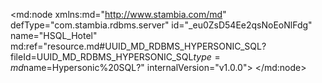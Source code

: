 <?xml version="1.0" encoding="UTF-8"?>
<md:node xmlns:md="http://www.stambia.com/md" defType="com.stambia.rdbms.server" id="_eu0ZsD54Ee2qsNoEoNlFdg" name="HSQL_Hotel" md:ref="resource.md#UUID_MD_RDBMS_HYPERSONIC_SQL?fileId=UUID_MD_RDBMS_HYPERSONIC_SQL$type=md$name=Hypersonic%20SQL?" internalVersion="v1.0.0">
  <attribute defType="com.stambia.rdbms.server.module" id="_evGGgD54Ee2qsNoEoNlFdg" value="HSQL"/>
  <attribute defType="com.stambia.rdbms.server.user" id="_jMKHsD54Ee2qsNoEoNlFdg" value="sa"/>
  <attribute defType="com.stambia.rdbms.server.driver" id="_jMKuwD54Ee2qsNoEoNlFdg" value="org.hsqldb.jdbcDriver"/>
  <attribute defType="com.stambia.rdbms.server.designerAutoCommit" id="_jMKuwT54Ee2qsNoEoNlFdg" value="true"/>
  <attribute defType="com.stambia.rdbms.server.url" id="_jMKuwj54Ee2qsNoEoNlFdg" value="jdbc:hsqldb:hsql://localhost:62210"/>
  <node defType="com.stambia.rdbms.schema" id="_e5_H4D54Ee2qsNoEoNlFdg" name="HOTEL_MANAGEMENT">
    <attribute defType="com.stambia.rdbms.schema.name" id="_e6dB8D54Ee2qsNoEoNlFdg" value="HOTEL_MANAGEMENT"/>
    <attribute defType="com.stambia.rdbms.schema.rejectMask" id="_e6eQED54Ee2qsNoEoNlFdg" value="R_[targetName]"/>
    <attribute defType="com.stambia.rdbms.schema.loadMask" id="_e6e3ID54Ee2qsNoEoNlFdg" value="L[number]_[targetName]"/>
    <attribute defType="com.stambia.rdbms.schema.integrationMask" id="_e6e3IT54Ee2qsNoEoNlFdg" value="I_[targetName]"/>
    <node defType="com.stambia.rdbms.datastore" id="_jPFf4T54Ee2qsNoEoNlFdg" name="T_BILLING_LINES">
      <attribute defType="com.stambia.rdbms.datastore.name" id="_jPGG8D54Ee2qsNoEoNlFdg" value="T_BILLING_LINES"/>
      <attribute defType="com.stambia.rdbms.datastore.type" id="_jPGG8T54Ee2qsNoEoNlFdg" value="TABLE"/>
      <node defType="com.stambia.rdbms.column" id="_jPP38D54Ee2qsNoEoNlFdg" name="BLL_ID" position="1">
        <attribute defType="com.stambia.rdbms.column.name" id="_jPP38T54Ee2qsNoEoNlFdg" value="BLL_ID"/>
        <attribute defType="com.stambia.rdbms.column.nullable" id="_jPP38j54Ee2qsNoEoNlFdg" value="0"/>
        <attribute defType="com.stambia.rdbms.column.digits" id="_jPP38z54Ee2qsNoEoNlFdg" value="0"/>
        <attribute defType="com.stambia.rdbms.column.autoGenerated" id="_jPP39D54Ee2qsNoEoNlFdg" value="false"/>
        <attribute defType="com.stambia.rdbms.column.autoIncrement" id="_jPP39T54Ee2qsNoEoNlFdg" value="false"/>
        <attribute defType="com.stambia.rdbms.column.type" id="_jPP39j54Ee2qsNoEoNlFdg" value="INTEGER"/>
        <attribute defType="com.stambia.rdbms.column.size" id="_jPP39z54Ee2qsNoEoNlFdg" value="32"/>
      </node>
      <node defType="com.stambia.rdbms.column" id="_jPQfAD54Ee2qsNoEoNlFdg" name="BIL_ID" position="2">
        <attribute defType="com.stambia.rdbms.column.name" id="_jPQfAT54Ee2qsNoEoNlFdg" value="BIL_ID"/>
        <attribute defType="com.stambia.rdbms.column.nullable" id="_jPQfAj54Ee2qsNoEoNlFdg" value="0"/>
        <attribute defType="com.stambia.rdbms.column.digits" id="_jPQfAz54Ee2qsNoEoNlFdg" value="0"/>
        <attribute defType="com.stambia.rdbms.column.autoGenerated" id="_jPQfBD54Ee2qsNoEoNlFdg" value="false"/>
        <attribute defType="com.stambia.rdbms.column.autoIncrement" id="_jPQfBT54Ee2qsNoEoNlFdg" value="false"/>
        <attribute defType="com.stambia.rdbms.column.type" id="_jPQfBj54Ee2qsNoEoNlFdg" value="INTEGER"/>
        <attribute defType="com.stambia.rdbms.column.size" id="_jPQfBz54Ee2qsNoEoNlFdg" value="32"/>
      </node>
      <node defType="com.stambia.rdbms.column" id="_jPRGED54Ee2qsNoEoNlFdg" name="BLL_QTY" position="3">
        <attribute defType="com.stambia.rdbms.column.name" id="_jPRGET54Ee2qsNoEoNlFdg" value="BLL_QTY"/>
        <attribute defType="com.stambia.rdbms.column.nullable" id="_jPRGEj54Ee2qsNoEoNlFdg" value="0"/>
        <attribute defType="com.stambia.rdbms.column.autoGenerated" id="_jPRGEz54Ee2qsNoEoNlFdg" value="false"/>
        <attribute defType="com.stambia.rdbms.column.autoIncrement" id="_jPRGFD54Ee2qsNoEoNlFdg" value="false"/>
        <attribute defType="com.stambia.rdbms.column.type" id="_jPRGFT54Ee2qsNoEoNlFdg" value="DOUBLE"/>
        <attribute defType="com.stambia.rdbms.column.size" id="_jPRGFj54Ee2qsNoEoNlFdg" value="64"/>
      </node>
      <node defType="com.stambia.rdbms.column" id="_jPRtID54Ee2qsNoEoNlFdg" name="BLL_DISCOUNT_RATE" position="4">
        <attribute defType="com.stambia.rdbms.column.name" id="_jPRtIT54Ee2qsNoEoNlFdg" value="BLL_DISCOUNT_RATE"/>
        <attribute defType="com.stambia.rdbms.column.nullable" id="_jPRtIj54Ee2qsNoEoNlFdg" value="1"/>
        <attribute defType="com.stambia.rdbms.column.autoGenerated" id="_jPRtIz54Ee2qsNoEoNlFdg" value="false"/>
        <attribute defType="com.stambia.rdbms.column.autoIncrement" id="_jPRtJD54Ee2qsNoEoNlFdg" value="false"/>
        <attribute defType="com.stambia.rdbms.column.type" id="_jPRtJT54Ee2qsNoEoNlFdg" value="DOUBLE"/>
        <attribute defType="com.stambia.rdbms.column.size" id="_jPRtJj54Ee2qsNoEoNlFdg" value="64"/>
      </node>
      <node defType="com.stambia.rdbms.column" id="_jPSUMD54Ee2qsNoEoNlFdg" name="BLL_DISCOUNT_AMOUNT" position="5">
        <attribute defType="com.stambia.rdbms.column.name" id="_jPSUMT54Ee2qsNoEoNlFdg" value="BLL_DISCOUNT_AMOUNT"/>
        <attribute defType="com.stambia.rdbms.column.nullable" id="_jPSUMj54Ee2qsNoEoNlFdg" value="1"/>
        <attribute defType="com.stambia.rdbms.column.digits" id="_jPSUMz54Ee2qsNoEoNlFdg" value="4"/>
        <attribute defType="com.stambia.rdbms.column.autoGenerated" id="_jPSUND54Ee2qsNoEoNlFdg" value="false"/>
        <attribute defType="com.stambia.rdbms.column.autoIncrement" id="_jPSUNT54Ee2qsNoEoNlFdg" value="false"/>
        <attribute defType="com.stambia.rdbms.column.type" id="_jPSUNj54Ee2qsNoEoNlFdg" value="NUMERIC"/>
        <attribute defType="com.stambia.rdbms.column.size" id="_jPSUNz54Ee2qsNoEoNlFdg" value="19"/>
      </node>
      <node defType="com.stambia.rdbms.column" id="_jPS7QD54Ee2qsNoEoNlFdg" name="BLL_AMOUNT" position="6">
        <attribute defType="com.stambia.rdbms.column.name" id="_jPS7QT54Ee2qsNoEoNlFdg" value="BLL_AMOUNT"/>
        <attribute defType="com.stambia.rdbms.column.nullable" id="_jPS7Qj54Ee2qsNoEoNlFdg" value="0"/>
        <attribute defType="com.stambia.rdbms.column.digits" id="_jPS7Qz54Ee2qsNoEoNlFdg" value="4"/>
        <attribute defType="com.stambia.rdbms.column.autoGenerated" id="_jPS7RD54Ee2qsNoEoNlFdg" value="false"/>
        <attribute defType="com.stambia.rdbms.column.autoIncrement" id="_jPS7RT54Ee2qsNoEoNlFdg" value="false"/>
        <attribute defType="com.stambia.rdbms.column.type" id="_jPS7Rj54Ee2qsNoEoNlFdg" value="DECIMAL"/>
        <attribute defType="com.stambia.rdbms.column.size" id="_jPS7Rz54Ee2qsNoEoNlFdg" value="19"/>
      </node>
      <node defType="com.stambia.rdbms.column" id="_jPTiUD54Ee2qsNoEoNlFdg" name="BLL_TYPE" position="7">
        <attribute defType="com.stambia.rdbms.column.name" id="_jPTiUT54Ee2qsNoEoNlFdg" value="BLL_TYPE"/>
        <attribute defType="com.stambia.rdbms.column.nullable" id="_jPTiUj54Ee2qsNoEoNlFdg" value="0"/>
        <attribute defType="com.stambia.rdbms.column.autoGenerated" id="_jPTiUz54Ee2qsNoEoNlFdg" value="false"/>
        <attribute defType="com.stambia.rdbms.column.autoIncrement" id="_jPTiVD54Ee2qsNoEoNlFdg" value="false"/>
        <attribute defType="com.stambia.rdbms.column.type" id="_jPTiVT54Ee2qsNoEoNlFdg" value="VARCHAR"/>
        <attribute defType="com.stambia.rdbms.column.size" id="_jPTiVj54Ee2qsNoEoNlFdg" value="3"/>
      </node>
      <node defType="com.stambia.rdbms.column" id="_jPUJYD54Ee2qsNoEoNlFdg" name="BDR_ID" position="8">
        <attribute defType="com.stambia.rdbms.column.name" id="_jPUJYT54Ee2qsNoEoNlFdg" value="BDR_ID"/>
        <attribute defType="com.stambia.rdbms.column.nullable" id="_jPUJYj54Ee2qsNoEoNlFdg" value="1"/>
        <attribute defType="com.stambia.rdbms.column.digits" id="_jPUJYz54Ee2qsNoEoNlFdg" value="0"/>
        <attribute defType="com.stambia.rdbms.column.autoGenerated" id="_jPUJZD54Ee2qsNoEoNlFdg" value="false"/>
        <attribute defType="com.stambia.rdbms.column.autoIncrement" id="_jPUJZT54Ee2qsNoEoNlFdg" value="false"/>
        <attribute defType="com.stambia.rdbms.column.type" id="_jPUJZj54Ee2qsNoEoNlFdg" value="INTEGER"/>
        <attribute defType="com.stambia.rdbms.column.size" id="_jPUJZz54Ee2qsNoEoNlFdg" value="32"/>
      </node>
      <node defType="com.stambia.rdbms.pk" id="_jPXMsD54Ee2qsNoEoNlFdg" name="PK_T_BILLING_LINES">
        <node defType="com.stambia.rdbms.colref" id="_jPXMsT54Ee2qsNoEoNlFdg" position="1">
          <attribute defType="com.stambia.rdbms.colref.ref" id="_jPXMsj54Ee2qsNoEoNlFdg" ref="resource.md#_jPP38D54Ee2qsNoEoNlFdg?fileId=_eu0ZsD54Ee2qsNoEoNlFdg$type=md$name=BLL_ID?"/>
        </node>
      </node>
      <node defType="com.stambia.rdbms.fk" id="_jTwkgD54Ee2qsNoEoNlFdg" name="FK_BILLING_LINES_BEDROOM">
        <node defType="com.stambia.rdbms.relation" id="_jTwkgT54Ee2qsNoEoNlFdg" position="1">
          <attribute defType="com.stambia.rdbms.relation.fk" id="_jTwkgj54Ee2qsNoEoNlFdg" ref="resource.md#_jPUJYD54Ee2qsNoEoNlFdg?fileId=_eu0ZsD54Ee2qsNoEoNlFdg$type=md$name=BDR_ID?"/>
          <attribute defType="com.stambia.rdbms.relation.pk" id="_jTwkgz54Ee2qsNoEoNlFdg" ref="resource.md#_jSGXoD54Ee2qsNoEoNlFdg?fileId=_eu0ZsD54Ee2qsNoEoNlFdg$type=md$name=BDR_ID?"/>
        </node>
      </node>
      <node defType="com.stambia.rdbms.fk" id="_jTxLkD54Ee2qsNoEoNlFdg" name="FK_BILLING_LINES_BILLING">
        <node defType="com.stambia.rdbms.relation" id="_jTxLkT54Ee2qsNoEoNlFdg" position="1">
          <attribute defType="com.stambia.rdbms.relation.fk" id="_jTxLkj54Ee2qsNoEoNlFdg" ref="resource.md#_jPQfAD54Ee2qsNoEoNlFdg?fileId=_eu0ZsD54Ee2qsNoEoNlFdg$type=md$name=BIL_ID?"/>
          <attribute defType="com.stambia.rdbms.relation.pk" id="_jTxLkz54Ee2qsNoEoNlFdg" ref="resource.md#_jSsNgD54Ee2qsNoEoNlFdg?fileId=_eu0ZsD54Ee2qsNoEoNlFdg$type=md$name=BIL_ID?"/>
        </node>
      </node>
    </node>
    <node defType="com.stambia.rdbms.datastore" id="_jR3uIT54Ee2qsNoEoNlFdg" name="T_BEDROOM">
      <attribute defType="com.stambia.rdbms.datastore.name" id="_jR4VMD54Ee2qsNoEoNlFdg" value="T_BEDROOM"/>
      <attribute defType="com.stambia.rdbms.datastore.type" id="_jR4VMT54Ee2qsNoEoNlFdg" value="TABLE"/>
      <node defType="com.stambia.rdbms.column" id="_jSGXoD54Ee2qsNoEoNlFdg" name="BDR_ID" position="1">
        <attribute defType="com.stambia.rdbms.column.name" id="_jSGXoT54Ee2qsNoEoNlFdg" value="BDR_ID"/>
        <attribute defType="com.stambia.rdbms.column.nullable" id="_jSGXoj54Ee2qsNoEoNlFdg" value="0"/>
        <attribute defType="com.stambia.rdbms.column.digits" id="_jSGXoz54Ee2qsNoEoNlFdg" value="0"/>
        <attribute defType="com.stambia.rdbms.column.autoGenerated" id="_jSGXpD54Ee2qsNoEoNlFdg" value="false"/>
        <attribute defType="com.stambia.rdbms.column.autoIncrement" id="_jSGXpT54Ee2qsNoEoNlFdg" value="false"/>
        <attribute defType="com.stambia.rdbms.column.type" id="_jSGXpj54Ee2qsNoEoNlFdg" value="INTEGER"/>
        <attribute defType="com.stambia.rdbms.column.size" id="_jSGXpz54Ee2qsNoEoNlFdg" value="32"/>
      </node>
      <node defType="com.stambia.rdbms.column" id="_jSHlwD54Ee2qsNoEoNlFdg" name="BDR_NUMBER" position="2">
        <attribute defType="com.stambia.rdbms.column.name" id="_jSHlwT54Ee2qsNoEoNlFdg" value="BDR_NUMBER"/>
        <attribute defType="com.stambia.rdbms.column.nullable" id="_jSHlwj54Ee2qsNoEoNlFdg" value="0"/>
        <attribute defType="com.stambia.rdbms.column.digits" id="_jSHlwz54Ee2qsNoEoNlFdg" value="0"/>
        <attribute defType="com.stambia.rdbms.column.autoGenerated" id="_jSHlxD54Ee2qsNoEoNlFdg" value="false"/>
        <attribute defType="com.stambia.rdbms.column.autoIncrement" id="_jSHlxT54Ee2qsNoEoNlFdg" value="false"/>
        <attribute defType="com.stambia.rdbms.column.type" id="_jSHlxj54Ee2qsNoEoNlFdg" value="INTEGER"/>
        <attribute defType="com.stambia.rdbms.column.size" id="_jSHlxz54Ee2qsNoEoNlFdg" value="32"/>
      </node>
      <node defType="com.stambia.rdbms.column" id="_jSIM0D54Ee2qsNoEoNlFdg" name="BDR_FLOOR" position="3">
        <attribute defType="com.stambia.rdbms.column.name" id="_jSIM0T54Ee2qsNoEoNlFdg" value="BDR_FLOOR"/>
        <attribute defType="com.stambia.rdbms.column.nullable" id="_jSIM0j54Ee2qsNoEoNlFdg" value="1"/>
        <attribute defType="com.stambia.rdbms.column.autoGenerated" id="_jSIM0z54Ee2qsNoEoNlFdg" value="false"/>
        <attribute defType="com.stambia.rdbms.column.autoIncrement" id="_jSIM1D54Ee2qsNoEoNlFdg" value="false"/>
        <attribute defType="com.stambia.rdbms.column.type" id="_jSIM1T54Ee2qsNoEoNlFdg" value="VARCHAR"/>
        <attribute defType="com.stambia.rdbms.column.size" id="_jSIM1j54Ee2qsNoEoNlFdg" value="3"/>
      </node>
      <node defType="com.stambia.rdbms.column" id="_jSIz4D54Ee2qsNoEoNlFdg" name="BDR_BATH" position="4">
        <attribute defType="com.stambia.rdbms.column.name" id="_jSIz4T54Ee2qsNoEoNlFdg" value="BDR_BATH"/>
        <attribute defType="com.stambia.rdbms.column.nullable" id="_jSIz4j54Ee2qsNoEoNlFdg" value="0"/>
        <attribute defType="com.stambia.rdbms.column.autoGenerated" id="_jSIz4z54Ee2qsNoEoNlFdg" value="false"/>
        <attribute defType="com.stambia.rdbms.column.autoIncrement" id="_jSIz5D54Ee2qsNoEoNlFdg" value="false"/>
        <attribute defType="com.stambia.rdbms.column.type" id="_jSIz5T54Ee2qsNoEoNlFdg" value="BOOLEAN"/>
        <attribute defType="com.stambia.rdbms.column.size" id="_jSIz5j54Ee2qsNoEoNlFdg" value="1"/>
      </node>
      <node defType="com.stambia.rdbms.column" id="_jSJa8D54Ee2qsNoEoNlFdg" name="BDR_SHOWER" position="5">
        <attribute defType="com.stambia.rdbms.column.name" id="_jSJa8T54Ee2qsNoEoNlFdg" value="BDR_SHOWER"/>
        <attribute defType="com.stambia.rdbms.column.nullable" id="_jSJa8j54Ee2qsNoEoNlFdg" value="0"/>
        <attribute defType="com.stambia.rdbms.column.autoGenerated" id="_jSJa8z54Ee2qsNoEoNlFdg" value="false"/>
        <attribute defType="com.stambia.rdbms.column.autoIncrement" id="_jSJa9D54Ee2qsNoEoNlFdg" value="false"/>
        <attribute defType="com.stambia.rdbms.column.type" id="_jSJa9T54Ee2qsNoEoNlFdg" value="BOOLEAN"/>
        <attribute defType="com.stambia.rdbms.column.size" id="_jSJa9j54Ee2qsNoEoNlFdg" value="1"/>
      </node>
      <node defType="com.stambia.rdbms.column" id="_jSKCAD54Ee2qsNoEoNlFdg" name="BDR_BAR" position="6">
        <attribute defType="com.stambia.rdbms.column.name" id="_jSKCAT54Ee2qsNoEoNlFdg" value="BDR_BAR"/>
        <attribute defType="com.stambia.rdbms.column.nullable" id="_jSKCAj54Ee2qsNoEoNlFdg" value="0"/>
        <attribute defType="com.stambia.rdbms.column.autoGenerated" id="_jSKCAz54Ee2qsNoEoNlFdg" value="false"/>
        <attribute defType="com.stambia.rdbms.column.autoIncrement" id="_jSKCBD54Ee2qsNoEoNlFdg" value="false"/>
        <attribute defType="com.stambia.rdbms.column.type" id="_jSKCBT54Ee2qsNoEoNlFdg" value="BOOLEAN"/>
        <attribute defType="com.stambia.rdbms.column.size" id="_jSKCBj54Ee2qsNoEoNlFdg" value="1"/>
      </node>
      <node defType="com.stambia.rdbms.column" id="_jSKpED54Ee2qsNoEoNlFdg" name="BDR_BED_COUNT" position="7">
        <attribute defType="com.stambia.rdbms.column.name" id="_jSKpET54Ee2qsNoEoNlFdg" value="BDR_BED_COUNT"/>
        <attribute defType="com.stambia.rdbms.column.nullable" id="_jSKpEj54Ee2qsNoEoNlFdg" value="0"/>
        <attribute defType="com.stambia.rdbms.column.digits" id="_jSKpEz54Ee2qsNoEoNlFdg" value="0"/>
        <attribute defType="com.stambia.rdbms.column.autoGenerated" id="_jSKpFD54Ee2qsNoEoNlFdg" value="false"/>
        <attribute defType="com.stambia.rdbms.column.autoIncrement" id="_jSKpFT54Ee2qsNoEoNlFdg" value="false"/>
        <attribute defType="com.stambia.rdbms.column.type" id="_jSKpFj54Ee2qsNoEoNlFdg" value="SMALLINT"/>
        <attribute defType="com.stambia.rdbms.column.size" id="_jSKpFz54Ee2qsNoEoNlFdg" value="16"/>
      </node>
      <node defType="com.stambia.rdbms.column" id="_jSKpGD54Ee2qsNoEoNlFdg" name="BDR_PHONE_NUMBER" position="8">
        <attribute defType="com.stambia.rdbms.column.name" id="_jSKpGT54Ee2qsNoEoNlFdg" value="BDR_PHONE_NUMBER"/>
        <attribute defType="com.stambia.rdbms.column.nullable" id="_jSKpGj54Ee2qsNoEoNlFdg" value="1"/>
        <attribute defType="com.stambia.rdbms.column.autoGenerated" id="_jSKpGz54Ee2qsNoEoNlFdg" value="false"/>
        <attribute defType="com.stambia.rdbms.column.autoIncrement" id="_jSKpHD54Ee2qsNoEoNlFdg" value="false"/>
        <attribute defType="com.stambia.rdbms.column.type" id="_jSKpHT54Ee2qsNoEoNlFdg" value="VARCHAR"/>
        <attribute defType="com.stambia.rdbms.column.size" id="_jSLQID54Ee2qsNoEoNlFdg" value="3"/>
      </node>
      <node defType="com.stambia.rdbms.column" id="_jSLQIT54Ee2qsNoEoNlFdg" name="BDR_TYPE" position="9">
        <attribute defType="com.stambia.rdbms.column.name" id="_jSLQIj54Ee2qsNoEoNlFdg" value="BDR_TYPE"/>
        <attribute defType="com.stambia.rdbms.column.nullable" id="_jSLQIz54Ee2qsNoEoNlFdg" value="0"/>
        <attribute defType="com.stambia.rdbms.column.autoGenerated" id="_jSLQJD54Ee2qsNoEoNlFdg" value="false"/>
        <attribute defType="com.stambia.rdbms.column.autoIncrement" id="_jSLQJT54Ee2qsNoEoNlFdg" value="false"/>
        <attribute defType="com.stambia.rdbms.column.type" id="_jSLQJj54Ee2qsNoEoNlFdg" value="VARCHAR"/>
        <attribute defType="com.stambia.rdbms.column.size" id="_jSLQJz54Ee2qsNoEoNlFdg" value="10"/>
      </node>
      <node defType="com.stambia.rdbms.pk" id="_jSYEcD54Ee2qsNoEoNlFdg" name="PK_T_BEDROOM">
        <node defType="com.stambia.rdbms.colref" id="_jSYEcT54Ee2qsNoEoNlFdg" position="1">
          <attribute defType="com.stambia.rdbms.colref.ref" id="_jSYEcj54Ee2qsNoEoNlFdg" ref="resource.md#_jSGXoD54Ee2qsNoEoNlFdg?fileId=_eu0ZsD54Ee2qsNoEoNlFdg$type=md$name=BDR_ID?"/>
        </node>
      </node>
    </node>
    <node defType="com.stambia.rdbms.datastore" id="_jTPAED54Ee2qsNoEoNlFdg" name="T_PLANNING">
      <attribute defType="com.stambia.rdbms.datastore.name" id="_jTPnID54Ee2qsNoEoNlFdg" value="T_PLANNING"/>
      <attribute defType="com.stambia.rdbms.datastore.type" id="_jTPnIT54Ee2qsNoEoNlFdg" value="TABLE"/>
      <node defType="com.stambia.rdbms.column" id="_jTZYID54Ee2qsNoEoNlFdg" name="PLN_DAY" position="1">
        <attribute defType="com.stambia.rdbms.column.name" id="_jTZYIT54Ee2qsNoEoNlFdg" value="PLN_DAY"/>
        <attribute defType="com.stambia.rdbms.column.nullable" id="_jTZYIj54Ee2qsNoEoNlFdg" value="0"/>
        <attribute defType="com.stambia.rdbms.column.autoGenerated" id="_jTZYIz54Ee2qsNoEoNlFdg" value="false"/>
        <attribute defType="com.stambia.rdbms.column.autoIncrement" id="_jTZYJD54Ee2qsNoEoNlFdg" value="false"/>
        <attribute defType="com.stambia.rdbms.column.type" id="_jTZYJT54Ee2qsNoEoNlFdg" value="TIMESTAMP"/>
        <attribute defType="com.stambia.rdbms.column.size" id="_jTZYJj54Ee2qsNoEoNlFdg" value="26"/>
      </node>
      <node defType="com.stambia.rdbms.pk" id="_jTdpkD54Ee2qsNoEoNlFdg" name="PK_T_PLANNING">
        <node defType="com.stambia.rdbms.colref" id="_jTdpkT54Ee2qsNoEoNlFdg" position="1">
          <attribute defType="com.stambia.rdbms.colref.ref" id="_jTdpkj54Ee2qsNoEoNlFdg" ref="resource.md#_jTZYID54Ee2qsNoEoNlFdg?fileId=_eu0ZsD54Ee2qsNoEoNlFdg$type=md$name=PLN_DAY?"/>
        </node>
      </node>
    </node>
    <node defType="com.stambia.rdbms.datastore" id="_jPcFMT54Ee2qsNoEoNlFdg" name="T_BREAKFAST_PRICE">
      <attribute defType="com.stambia.rdbms.datastore.name" id="_jPcsQD54Ee2qsNoEoNlFdg" value="T_BREAKFAST_PRICE"/>
      <attribute defType="com.stambia.rdbms.datastore.type" id="_jPcsQT54Ee2qsNoEoNlFdg" value="TABLE"/>
      <node defType="com.stambia.rdbms.column" id="_jPlPID54Ee2qsNoEoNlFdg" name="BPR_START_DATE" position="1">
        <attribute defType="com.stambia.rdbms.column.name" id="_jPlPIT54Ee2qsNoEoNlFdg" value="BPR_START_DATE"/>
        <attribute defType="com.stambia.rdbms.column.nullable" id="_jPlPIj54Ee2qsNoEoNlFdg" value="0"/>
        <attribute defType="com.stambia.rdbms.column.autoGenerated" id="_jPlPIz54Ee2qsNoEoNlFdg" value="false"/>
        <attribute defType="com.stambia.rdbms.column.autoIncrement" id="_jPlPJD54Ee2qsNoEoNlFdg" value="false"/>
        <attribute defType="com.stambia.rdbms.column.type" id="_jPlPJT54Ee2qsNoEoNlFdg" value="TIMESTAMP"/>
        <attribute defType="com.stambia.rdbms.column.size" id="_jPlPJj54Ee2qsNoEoNlFdg" value="26"/>
      </node>
      <node defType="com.stambia.rdbms.column" id="_jPl2MD54Ee2qsNoEoNlFdg" name="BPR_END_DATE" position="2">
        <attribute defType="com.stambia.rdbms.column.name" id="_jPl2MT54Ee2qsNoEoNlFdg" value="BPR_END_DATE"/>
        <attribute defType="com.stambia.rdbms.column.nullable" id="_jPl2Mj54Ee2qsNoEoNlFdg" value="1"/>
        <attribute defType="com.stambia.rdbms.column.autoGenerated" id="_jPl2Mz54Ee2qsNoEoNlFdg" value="false"/>
        <attribute defType="com.stambia.rdbms.column.autoIncrement" id="_jPl2ND54Ee2qsNoEoNlFdg" value="false"/>
        <attribute defType="com.stambia.rdbms.column.type" id="_jPl2NT54Ee2qsNoEoNlFdg" value="TIMESTAMP"/>
        <attribute defType="com.stambia.rdbms.column.size" id="_jPl2Nj54Ee2qsNoEoNlFdg" value="26"/>
      </node>
      <node defType="com.stambia.rdbms.column" id="_jPmdQD54Ee2qsNoEoNlFdg" name="BPR_BREAKFAST_PRICE" position="3">
        <attribute defType="com.stambia.rdbms.column.name" id="_jPmdQT54Ee2qsNoEoNlFdg" value="BPR_BREAKFAST_PRICE"/>
        <attribute defType="com.stambia.rdbms.column.nullable" id="_jPmdQj54Ee2qsNoEoNlFdg" value="0"/>
        <attribute defType="com.stambia.rdbms.column.digits" id="_jPmdQz54Ee2qsNoEoNlFdg" value="4"/>
        <attribute defType="com.stambia.rdbms.column.autoGenerated" id="_jPmdRD54Ee2qsNoEoNlFdg" value="false"/>
        <attribute defType="com.stambia.rdbms.column.autoIncrement" id="_jPmdRT54Ee2qsNoEoNlFdg" value="false"/>
        <attribute defType="com.stambia.rdbms.column.type" id="_jPmdRj54Ee2qsNoEoNlFdg" value="DECIMAL"/>
        <attribute defType="com.stambia.rdbms.column.size" id="_jPmdRz54Ee2qsNoEoNlFdg" value="19"/>
      </node>
      <node defType="com.stambia.rdbms.pk" id="_jPqHoD54Ee2qsNoEoNlFdg" name="PK_T_BREAKFAST_PRICE">
        <node defType="com.stambia.rdbms.colref" id="_jPqHoT54Ee2qsNoEoNlFdg" position="1">
          <attribute defType="com.stambia.rdbms.colref.ref" id="_jPqHoj54Ee2qsNoEoNlFdg" ref="resource.md#_jPlPID54Ee2qsNoEoNlFdg?fileId=_eu0ZsD54Ee2qsNoEoNlFdg$type=md$name=BPR_START_DATE?"/>
        </node>
      </node>
    </node>
    <node defType="com.stambia.rdbms.datastore" id="_jPvAID54Ee2qsNoEoNlFdg" name="T_PHONE_TYPE">
      <attribute defType="com.stambia.rdbms.datastore.name" id="_jPvnMD54Ee2qsNoEoNlFdg" value="T_PHONE_TYPE"/>
      <attribute defType="com.stambia.rdbms.datastore.type" id="_jPvnMT54Ee2qsNoEoNlFdg" value="TABLE"/>
      <node defType="com.stambia.rdbms.column" id="_jP4KED54Ee2qsNoEoNlFdg" name="PHT_CODE" position="1">
        <attribute defType="com.stambia.rdbms.column.name" id="_jP4KET54Ee2qsNoEoNlFdg" value="PHT_CODE"/>
        <attribute defType="com.stambia.rdbms.column.nullable" id="_jP4KEj54Ee2qsNoEoNlFdg" value="0"/>
        <attribute defType="com.stambia.rdbms.column.autoGenerated" id="_jP4KEz54Ee2qsNoEoNlFdg" value="false"/>
        <attribute defType="com.stambia.rdbms.column.autoIncrement" id="_jP4KFD54Ee2qsNoEoNlFdg" value="false"/>
        <attribute defType="com.stambia.rdbms.column.type" id="_jP4KFT54Ee2qsNoEoNlFdg" value="VARCHAR"/>
        <attribute defType="com.stambia.rdbms.column.size" id="_jP4KFj54Ee2qsNoEoNlFdg" value="8"/>
      </node>
      <node defType="com.stambia.rdbms.column" id="_jP4xID54Ee2qsNoEoNlFdg" name="PHT_NAME" position="2">
        <attribute defType="com.stambia.rdbms.column.name" id="_jP4xIT54Ee2qsNoEoNlFdg" value="PHT_NAME"/>
        <attribute defType="com.stambia.rdbms.column.nullable" id="_jP4xIj54Ee2qsNoEoNlFdg" value="0"/>
        <attribute defType="com.stambia.rdbms.column.autoGenerated" id="_jP4xIz54Ee2qsNoEoNlFdg" value="false"/>
        <attribute defType="com.stambia.rdbms.column.autoIncrement" id="_jP4xJD54Ee2qsNoEoNlFdg" value="false"/>
        <attribute defType="com.stambia.rdbms.column.type" id="_jP4xJT54Ee2qsNoEoNlFdg" value="VARCHAR"/>
        <attribute defType="com.stambia.rdbms.column.size" id="_jP4xJj54Ee2qsNoEoNlFdg" value="32"/>
      </node>
      <node defType="com.stambia.rdbms.pk" id="_jP-QsD54Ee2qsNoEoNlFdg" name="PK_T_PHONE_TYPE">
        <node defType="com.stambia.rdbms.colref" id="_jP-QsT54Ee2qsNoEoNlFdg" position="1">
          <attribute defType="com.stambia.rdbms.colref.ref" id="_jP-Qsj54Ee2qsNoEoNlFdg" ref="resource.md#_jP4KED54Ee2qsNoEoNlFdg?fileId=_eu0ZsD54Ee2qsNoEoNlFdg$type=md$name=PHT_CODE?"/>
        </node>
      </node>
    </node>
    <node defType="com.stambia.rdbms.datastore" id="_jQjfgD54Ee2qsNoEoNlFdg" name="T_CUSTOMER">
      <attribute defType="com.stambia.rdbms.datastore.name" id="_jQkGkD54Ee2qsNoEoNlFdg" value="T_CUSTOMER"/>
      <attribute defType="com.stambia.rdbms.datastore.type" id="_jQkGkT54Ee2qsNoEoNlFdg" value="TABLE"/>
      <node defType="com.stambia.rdbms.column" id="_jQtQgD54Ee2qsNoEoNlFdg" name="CUS_ID" position="1">
        <attribute defType="com.stambia.rdbms.column.name" id="_jQtQgT54Ee2qsNoEoNlFdg" value="CUS_ID"/>
        <attribute defType="com.stambia.rdbms.column.nullable" id="_jQtQgj54Ee2qsNoEoNlFdg" value="0"/>
        <attribute defType="com.stambia.rdbms.column.digits" id="_jQtQgz54Ee2qsNoEoNlFdg" value="0"/>
        <attribute defType="com.stambia.rdbms.column.autoGenerated" id="_jQtQhD54Ee2qsNoEoNlFdg" value="false"/>
        <attribute defType="com.stambia.rdbms.column.autoIncrement" id="_jQtQhT54Ee2qsNoEoNlFdg" value="false"/>
        <attribute defType="com.stambia.rdbms.column.type" id="_jQt3kD54Ee2qsNoEoNlFdg" value="INTEGER"/>
        <attribute defType="com.stambia.rdbms.column.size" id="_jQt3kT54Ee2qsNoEoNlFdg" value="32"/>
      </node>
      <node defType="com.stambia.rdbms.column" id="_jQueoD54Ee2qsNoEoNlFdg" name="TIT_CODE" position="2">
        <attribute defType="com.stambia.rdbms.column.name" id="_jQueoT54Ee2qsNoEoNlFdg" value="TIT_CODE"/>
        <attribute defType="com.stambia.rdbms.column.nullable" id="_jQueoj54Ee2qsNoEoNlFdg" value="1"/>
        <attribute defType="com.stambia.rdbms.column.autoGenerated" id="_jQueoz54Ee2qsNoEoNlFdg" value="false"/>
        <attribute defType="com.stambia.rdbms.column.autoIncrement" id="_jQuepD54Ee2qsNoEoNlFdg" value="false"/>
        <attribute defType="com.stambia.rdbms.column.type" id="_jQuepT54Ee2qsNoEoNlFdg" value="VARCHAR"/>
        <attribute defType="com.stambia.rdbms.column.size" id="_jQuepj54Ee2qsNoEoNlFdg" value="8"/>
      </node>
      <node defType="com.stambia.rdbms.column" id="_jQvFsD54Ee2qsNoEoNlFdg" name="CUS_LAST_NAME" position="3">
        <attribute defType="com.stambia.rdbms.column.name" id="_jQvFsT54Ee2qsNoEoNlFdg" value="CUS_LAST_NAME"/>
        <attribute defType="com.stambia.rdbms.column.nullable" id="_jQvFsj54Ee2qsNoEoNlFdg" value="0"/>
        <attribute defType="com.stambia.rdbms.column.autoGenerated" id="_jQvFsz54Ee2qsNoEoNlFdg" value="false"/>
        <attribute defType="com.stambia.rdbms.column.autoIncrement" id="_jQvFtD54Ee2qsNoEoNlFdg" value="false"/>
        <attribute defType="com.stambia.rdbms.column.type" id="_jQvFtT54Ee2qsNoEoNlFdg" value="VARCHAR"/>
        <attribute defType="com.stambia.rdbms.column.size" id="_jQvFtj54Ee2qsNoEoNlFdg" value="32"/>
      </node>
      <node defType="com.stambia.rdbms.column" id="_jQvswD54Ee2qsNoEoNlFdg" name="CUS_FIRST_NAME" position="4">
        <attribute defType="com.stambia.rdbms.column.name" id="_jQvswT54Ee2qsNoEoNlFdg" value="CUS_FIRST_NAME"/>
        <attribute defType="com.stambia.rdbms.column.nullable" id="_jQvswj54Ee2qsNoEoNlFdg" value="1"/>
        <attribute defType="com.stambia.rdbms.column.autoGenerated" id="_jQvswz54Ee2qsNoEoNlFdg" value="false"/>
        <attribute defType="com.stambia.rdbms.column.autoIncrement" id="_jQvsxD54Ee2qsNoEoNlFdg" value="false"/>
        <attribute defType="com.stambia.rdbms.column.type" id="_jQvsxT54Ee2qsNoEoNlFdg" value="VARCHAR"/>
        <attribute defType="com.stambia.rdbms.column.size" id="_jQvsxj54Ee2qsNoEoNlFdg" value="25"/>
      </node>
      <node defType="com.stambia.rdbms.column" id="_jQwT0D54Ee2qsNoEoNlFdg" name="CUS_COMPANY" position="5">
        <attribute defType="com.stambia.rdbms.column.name" id="_jQwT0T54Ee2qsNoEoNlFdg" value="CUS_COMPANY"/>
        <attribute defType="com.stambia.rdbms.column.nullable" id="_jQwT0j54Ee2qsNoEoNlFdg" value="1"/>
        <attribute defType="com.stambia.rdbms.column.autoGenerated" id="_jQwT0z54Ee2qsNoEoNlFdg" value="false"/>
        <attribute defType="com.stambia.rdbms.column.autoIncrement" id="_jQwT1D54Ee2qsNoEoNlFdg" value="false"/>
        <attribute defType="com.stambia.rdbms.column.type" id="_jQwT1T54Ee2qsNoEoNlFdg" value="VARCHAR"/>
        <attribute defType="com.stambia.rdbms.column.size" id="_jQwT1j54Ee2qsNoEoNlFdg" value="100"/>
      </node>
      <node defType="com.stambia.rdbms.column" id="_jQw64D54Ee2qsNoEoNlFdg" name="CUS_BIRTH_DATE" position="6">
        <attribute defType="com.stambia.rdbms.column.name" id="_jQw64T54Ee2qsNoEoNlFdg" value="CUS_BIRTH_DATE"/>
        <attribute defType="com.stambia.rdbms.column.nullable" id="_jQw64j54Ee2qsNoEoNlFdg" value="1"/>
        <attribute defType="com.stambia.rdbms.column.autoGenerated" id="_jQw64z54Ee2qsNoEoNlFdg" value="false"/>
        <attribute defType="com.stambia.rdbms.column.autoIncrement" id="_jQw65D54Ee2qsNoEoNlFdg" value="false"/>
        <attribute defType="com.stambia.rdbms.column.type" id="_jQw65T54Ee2qsNoEoNlFdg" value="TIMESTAMP"/>
        <attribute defType="com.stambia.rdbms.column.size" id="_jQw65j54Ee2qsNoEoNlFdg" value="26"/>
      </node>
      <node defType="com.stambia.rdbms.pk" id="_jQ1MUD54Ee2qsNoEoNlFdg" name="PK_T_CUSTOMER">
        <node defType="com.stambia.rdbms.colref" id="_jQ1MUT54Ee2qsNoEoNlFdg" position="1">
          <attribute defType="com.stambia.rdbms.colref.ref" id="_jQ1MUj54Ee2qsNoEoNlFdg" ref="resource.md#_jQtQgD54Ee2qsNoEoNlFdg?fileId=_eu0ZsD54Ee2qsNoEoNlFdg$type=md$name=CUS_ID?"/>
        </node>
      </node>
      <node defType="com.stambia.rdbms.fk" id="_jUAcID54Ee2qsNoEoNlFdg" name="FK_CUSTOMER_TITLE">
        <node defType="com.stambia.rdbms.relation" id="_jUAcIT54Ee2qsNoEoNlFdg" position="1">
          <attribute defType="com.stambia.rdbms.relation.fk" id="_jUAcIj54Ee2qsNoEoNlFdg" ref="resource.md#_jQueoD54Ee2qsNoEoNlFdg?fileId=_eu0ZsD54Ee2qsNoEoNlFdg$type=md$name=TIT_CODE?"/>
          <attribute defType="com.stambia.rdbms.relation.pk" id="_jUAcIz54Ee2qsNoEoNlFdg" ref="resource.md#_jOjUYD54Ee2qsNoEoNlFdg?fileId=_eu0ZsD54Ee2qsNoEoNlFdg$type=md$name=TIT_CODE?"/>
        </node>
      </node>
    </node>
    <node defType="com.stambia.rdbms.datastore" id="_jRf6sD54Ee2qsNoEoNlFdg" name="T_PHONE">
      <attribute defType="com.stambia.rdbms.datastore.name" id="_jRghwD54Ee2qsNoEoNlFdg" value="T_PHONE"/>
      <attribute defType="com.stambia.rdbms.datastore.type" id="_jRghwT54Ee2qsNoEoNlFdg" value="TABLE"/>
      <node defType="com.stambia.rdbms.column" id="_jRsvAD54Ee2qsNoEoNlFdg" name="PHO_ID" position="1">
        <attribute defType="com.stambia.rdbms.column.name" id="_jRsvAT54Ee2qsNoEoNlFdg" value="PHO_ID"/>
        <attribute defType="com.stambia.rdbms.column.nullable" id="_jRsvAj54Ee2qsNoEoNlFdg" value="0"/>
        <attribute defType="com.stambia.rdbms.column.digits" id="_jRsvAz54Ee2qsNoEoNlFdg" value="0"/>
        <attribute defType="com.stambia.rdbms.column.autoGenerated" id="_jRsvBD54Ee2qsNoEoNlFdg" value="false"/>
        <attribute defType="com.stambia.rdbms.column.autoIncrement" id="_jRsvBT54Ee2qsNoEoNlFdg" value="false"/>
        <attribute defType="com.stambia.rdbms.column.type" id="_jRsvBj54Ee2qsNoEoNlFdg" value="INTEGER"/>
        <attribute defType="com.stambia.rdbms.column.size" id="_jRsvBz54Ee2qsNoEoNlFdg" value="32"/>
      </node>
      <node defType="com.stambia.rdbms.column" id="_jRtWED54Ee2qsNoEoNlFdg" name="CUS_ID" position="2">
        <attribute defType="com.stambia.rdbms.column.name" id="_jRtWET54Ee2qsNoEoNlFdg" value="CUS_ID"/>
        <attribute defType="com.stambia.rdbms.column.nullable" id="_jRtWEj54Ee2qsNoEoNlFdg" value="0"/>
        <attribute defType="com.stambia.rdbms.column.digits" id="_jRtWEz54Ee2qsNoEoNlFdg" value="0"/>
        <attribute defType="com.stambia.rdbms.column.autoGenerated" id="_jRtWFD54Ee2qsNoEoNlFdg" value="false"/>
        <attribute defType="com.stambia.rdbms.column.autoIncrement" id="_jRtWFT54Ee2qsNoEoNlFdg" value="false"/>
        <attribute defType="com.stambia.rdbms.column.type" id="_jRtWFj54Ee2qsNoEoNlFdg" value="INTEGER"/>
        <attribute defType="com.stambia.rdbms.column.size" id="_jRtWFz54Ee2qsNoEoNlFdg" value="32"/>
      </node>
      <node defType="com.stambia.rdbms.column" id="_jRtWGD54Ee2qsNoEoNlFdg" name="PHT_CODE" position="3">
        <attribute defType="com.stambia.rdbms.column.name" id="_jRtWGT54Ee2qsNoEoNlFdg" value="PHT_CODE"/>
        <attribute defType="com.stambia.rdbms.column.nullable" id="_jRtWGj54Ee2qsNoEoNlFdg" value="0"/>
        <attribute defType="com.stambia.rdbms.column.autoGenerated" id="_jRtWGz54Ee2qsNoEoNlFdg" value="false"/>
        <attribute defType="com.stambia.rdbms.column.autoIncrement" id="_jRtWHD54Ee2qsNoEoNlFdg" value="false"/>
        <attribute defType="com.stambia.rdbms.column.type" id="_jRtWHT54Ee2qsNoEoNlFdg" value="VARCHAR"/>
        <attribute defType="com.stambia.rdbms.column.size" id="_jRt9ID54Ee2qsNoEoNlFdg" value="8"/>
      </node>
      <node defType="com.stambia.rdbms.column" id="_jRukMD54Ee2qsNoEoNlFdg" name="PHO_NUMBER" position="4">
        <attribute defType="com.stambia.rdbms.column.name" id="_jRukMT54Ee2qsNoEoNlFdg" value="PHO_NUMBER"/>
        <attribute defType="com.stambia.rdbms.column.nullable" id="_jRukMj54Ee2qsNoEoNlFdg" value="0"/>
        <attribute defType="com.stambia.rdbms.column.autoGenerated" id="_jRukMz54Ee2qsNoEoNlFdg" value="false"/>
        <attribute defType="com.stambia.rdbms.column.autoIncrement" id="_jRukND54Ee2qsNoEoNlFdg" value="false"/>
        <attribute defType="com.stambia.rdbms.column.type" id="_jRukNT54Ee2qsNoEoNlFdg" value="VARCHAR"/>
        <attribute defType="com.stambia.rdbms.column.size" id="_jRukNj54Ee2qsNoEoNlFdg" value="20"/>
      </node>
      <node defType="com.stambia.rdbms.column" id="_jRvLQD54Ee2qsNoEoNlFdg" name="PHO_PHONING_ALLOWED" position="5">
        <attribute defType="com.stambia.rdbms.column.name" id="_jRvLQT54Ee2qsNoEoNlFdg" value="PHO_PHONING_ALLOWED"/>
        <attribute defType="com.stambia.rdbms.column.nullable" id="_jRvLQj54Ee2qsNoEoNlFdg" value="1"/>
        <attribute defType="com.stambia.rdbms.column.autoGenerated" id="_jRvLQz54Ee2qsNoEoNlFdg" value="false"/>
        <attribute defType="com.stambia.rdbms.column.autoIncrement" id="_jRvLRD54Ee2qsNoEoNlFdg" value="false"/>
        <attribute defType="com.stambia.rdbms.column.type" id="_jRvLRT54Ee2qsNoEoNlFdg" value="BOOLEAN"/>
        <attribute defType="com.stambia.rdbms.column.size" id="_jRvLRj54Ee2qsNoEoNlFdg" value="1"/>
      </node>
      <node defType="com.stambia.rdbms.pk" id="_jRzcsD54Ee2qsNoEoNlFdg" name="PK_T_PHONE">
        <node defType="com.stambia.rdbms.colref" id="_jRzcsT54Ee2qsNoEoNlFdg" position="1">
          <attribute defType="com.stambia.rdbms.colref.ref" id="_jRzcsj54Ee2qsNoEoNlFdg" ref="resource.md#_jRsvAD54Ee2qsNoEoNlFdg?fileId=_eu0ZsD54Ee2qsNoEoNlFdg$type=md$name=PHO_ID?"/>
        </node>
      </node>
      <node defType="com.stambia.rdbms.fk" id="_jUJmED54Ee2qsNoEoNlFdg" name="FK_PHONE_CUSTOMER">
        <node defType="com.stambia.rdbms.relation" id="_jUJmET54Ee2qsNoEoNlFdg" position="1">
          <attribute defType="com.stambia.rdbms.relation.fk" id="_jUJmEj54Ee2qsNoEoNlFdg" ref="resource.md#_jRtWED54Ee2qsNoEoNlFdg?fileId=_eu0ZsD54Ee2qsNoEoNlFdg$type=md$name=CUS_ID?"/>
          <attribute defType="com.stambia.rdbms.relation.pk" id="_jUJmEz54Ee2qsNoEoNlFdg" ref="resource.md#_jQtQgD54Ee2qsNoEoNlFdg?fileId=_eu0ZsD54Ee2qsNoEoNlFdg$type=md$name=CUS_ID?"/>
        </node>
      </node>
      <node defType="com.stambia.rdbms.fk" id="_jUKNID54Ee2qsNoEoNlFdg" name="FK_PHONE_PHONE_TYPE">
        <node defType="com.stambia.rdbms.relation" id="_jUKNIT54Ee2qsNoEoNlFdg" position="1">
          <attribute defType="com.stambia.rdbms.relation.fk" id="_jUKNIj54Ee2qsNoEoNlFdg" ref="resource.md#_jRtWGD54Ee2qsNoEoNlFdg?fileId=_eu0ZsD54Ee2qsNoEoNlFdg$type=md$name=PHT_CODE?"/>
          <attribute defType="com.stambia.rdbms.relation.pk" id="_jUKNIz54Ee2qsNoEoNlFdg" ref="resource.md#_jP4KED54Ee2qsNoEoNlFdg?fileId=_eu0ZsD54Ee2qsNoEoNlFdg$type=md$name=PHT_CODE?"/>
        </node>
      </node>
    </node>
    <node defType="com.stambia.rdbms.datastore" id="_jOx94T54Ee2qsNoEoNlFdg" name="T_BDR_PRICE">
      <attribute defType="com.stambia.rdbms.datastore.name" id="_jOyk8D54Ee2qsNoEoNlFdg" value="T_BDR_PRICE"/>
      <attribute defType="com.stambia.rdbms.datastore.type" id="_jOyk8T54Ee2qsNoEoNlFdg" value="TABLE"/>
      <node defType="com.stambia.rdbms.column" id="_jO7u4D54Ee2qsNoEoNlFdg" name="BDR_ID" position="1">
        <attribute defType="com.stambia.rdbms.column.name" id="_jO7u4T54Ee2qsNoEoNlFdg" value="BDR_ID"/>
        <attribute defType="com.stambia.rdbms.column.nullable" id="_jO7u4j54Ee2qsNoEoNlFdg" value="0"/>
        <attribute defType="com.stambia.rdbms.column.digits" id="_jO7u4z54Ee2qsNoEoNlFdg" value="0"/>
        <attribute defType="com.stambia.rdbms.column.autoGenerated" id="_jO7u5D54Ee2qsNoEoNlFdg" value="false"/>
        <attribute defType="com.stambia.rdbms.column.autoIncrement" id="_jO7u5T54Ee2qsNoEoNlFdg" value="false"/>
        <attribute defType="com.stambia.rdbms.column.type" id="_jO7u5j54Ee2qsNoEoNlFdg" value="INTEGER"/>
        <attribute defType="com.stambia.rdbms.column.size" id="_jO7u5z54Ee2qsNoEoNlFdg" value="32"/>
      </node>
      <node defType="com.stambia.rdbms.column" id="_jO8V8D54Ee2qsNoEoNlFdg" name="PRC_START_DATE" position="2">
        <attribute defType="com.stambia.rdbms.column.name" id="_jO8V8T54Ee2qsNoEoNlFdg" value="PRC_START_DATE"/>
        <attribute defType="com.stambia.rdbms.column.nullable" id="_jO8V8j54Ee2qsNoEoNlFdg" value="0"/>
        <attribute defType="com.stambia.rdbms.column.autoGenerated" id="_jO8V8z54Ee2qsNoEoNlFdg" value="false"/>
        <attribute defType="com.stambia.rdbms.column.autoIncrement" id="_jO8V9D54Ee2qsNoEoNlFdg" value="false"/>
        <attribute defType="com.stambia.rdbms.column.type" id="_jO8V9T54Ee2qsNoEoNlFdg" value="TIMESTAMP"/>
        <attribute defType="com.stambia.rdbms.column.size" id="_jO8V9j54Ee2qsNoEoNlFdg" value="26"/>
      </node>
      <node defType="com.stambia.rdbms.column" id="_jO89AD54Ee2qsNoEoNlFdg" name="PRC_END_DATE" position="3">
        <attribute defType="com.stambia.rdbms.column.name" id="_jO89AT54Ee2qsNoEoNlFdg" value="PRC_END_DATE"/>
        <attribute defType="com.stambia.rdbms.column.nullable" id="_jO89Aj54Ee2qsNoEoNlFdg" value="0"/>
        <attribute defType="com.stambia.rdbms.column.autoGenerated" id="_jO89Az54Ee2qsNoEoNlFdg" value="false"/>
        <attribute defType="com.stambia.rdbms.column.autoIncrement" id="_jO89BD54Ee2qsNoEoNlFdg" value="false"/>
        <attribute defType="com.stambia.rdbms.column.type" id="_jO89BT54Ee2qsNoEoNlFdg" value="TIMESTAMP"/>
        <attribute defType="com.stambia.rdbms.column.size" id="_jO89Bj54Ee2qsNoEoNlFdg" value="26"/>
      </node>
      <node defType="com.stambia.rdbms.column" id="_jO9kED54Ee2qsNoEoNlFdg" name="PRC_ROOM_PRICE" position="4">
        <attribute defType="com.stambia.rdbms.column.name" id="_jO9kET54Ee2qsNoEoNlFdg" value="PRC_ROOM_PRICE"/>
        <attribute defType="com.stambia.rdbms.column.nullable" id="_jO9kEj54Ee2qsNoEoNlFdg" value="0"/>
        <attribute defType="com.stambia.rdbms.column.digits" id="_jO9kEz54Ee2qsNoEoNlFdg" value="4"/>
        <attribute defType="com.stambia.rdbms.column.autoGenerated" id="_jO9kFD54Ee2qsNoEoNlFdg" value="false"/>
        <attribute defType="com.stambia.rdbms.column.autoIncrement" id="_jO9kFT54Ee2qsNoEoNlFdg" value="false"/>
        <attribute defType="com.stambia.rdbms.column.type" id="_jO9kFj54Ee2qsNoEoNlFdg" value="DECIMAL"/>
        <attribute defType="com.stambia.rdbms.column.size" id="_jO9kFz54Ee2qsNoEoNlFdg" value="19"/>
      </node>
      <node defType="com.stambia.rdbms.pk" id="_jPBOcD54Ee2qsNoEoNlFdg" name="PK_T_BDR_PRICE">
        <node defType="com.stambia.rdbms.colref" id="_jPBOcT54Ee2qsNoEoNlFdg" position="1">
          <attribute defType="com.stambia.rdbms.colref.ref" id="_jPBOcj54Ee2qsNoEoNlFdg" ref="resource.md#_jO7u4D54Ee2qsNoEoNlFdg?fileId=_eu0ZsD54Ee2qsNoEoNlFdg$type=md$name=BDR_ID?"/>
        </node>
        <node defType="com.stambia.rdbms.colref" id="_jPBOcz54Ee2qsNoEoNlFdg" position="2">
          <attribute defType="com.stambia.rdbms.colref.ref" id="_jPBOdD54Ee2qsNoEoNlFdg" ref="resource.md#_jO8V8D54Ee2qsNoEoNlFdg?fileId=_eu0ZsD54Ee2qsNoEoNlFdg$type=md$name=PRC_START_DATE?"/>
        </node>
      </node>
      <node defType="com.stambia.rdbms.fk" id="_jTrsAD54Ee2qsNoEoNlFdg" name="FK_BDR_PRICE_BEDROOM">
        <node defType="com.stambia.rdbms.relation" id="_jTrsAT54Ee2qsNoEoNlFdg" position="1">
          <attribute defType="com.stambia.rdbms.relation.fk" id="_jTrsAj54Ee2qsNoEoNlFdg" ref="resource.md#_jO7u4D54Ee2qsNoEoNlFdg?fileId=_eu0ZsD54Ee2qsNoEoNlFdg$type=md$name=BDR_ID?"/>
          <attribute defType="com.stambia.rdbms.relation.pk" id="_jTrsAz54Ee2qsNoEoNlFdg" ref="resource.md#_jSGXoD54Ee2qsNoEoNlFdg?fileId=_eu0ZsD54Ee2qsNoEoNlFdg$type=md$name=BDR_ID?"/>
        </node>
      </node>
    </node>
    <node defType="com.stambia.rdbms.datastore" id="_jMUfwD54Ee2qsNoEoNlFdg" name="T_BDR_PLN_CUS">
      <attribute defType="com.stambia.rdbms.datastore.name" id="_jMVG0D54Ee2qsNoEoNlFdg" value="T_BDR_PLN_CUS"/>
      <attribute defType="com.stambia.rdbms.datastore.type" id="_jMVG0T54Ee2qsNoEoNlFdg" value="TABLE"/>
      <node defType="com.stambia.rdbms.column" id="_jOEMMD54Ee2qsNoEoNlFdg" name="BDR_ID" position="1">
        <attribute defType="com.stambia.rdbms.column.name" id="_jOEMMT54Ee2qsNoEoNlFdg" value="BDR_ID"/>
        <attribute defType="com.stambia.rdbms.column.nullable" id="_jOEMMj54Ee2qsNoEoNlFdg" value="0"/>
        <attribute defType="com.stambia.rdbms.column.digits" id="_jOEMMz54Ee2qsNoEoNlFdg" value="0"/>
        <attribute defType="com.stambia.rdbms.column.autoGenerated" id="_jOEMND54Ee2qsNoEoNlFdg" value="false"/>
        <attribute defType="com.stambia.rdbms.column.autoIncrement" id="_jOEMNT54Ee2qsNoEoNlFdg" value="false"/>
        <attribute defType="com.stambia.rdbms.column.type" id="_jOEMNj54Ee2qsNoEoNlFdg" value="INTEGER"/>
        <attribute defType="com.stambia.rdbms.column.size" id="_jOEMNz54Ee2qsNoEoNlFdg" value="32"/>
      </node>
      <node defType="com.stambia.rdbms.column" id="_jOEzQD54Ee2qsNoEoNlFdg" name="PLN_DAY" position="2">
        <attribute defType="com.stambia.rdbms.column.name" id="_jOEzQT54Ee2qsNoEoNlFdg" value="PLN_DAY"/>
        <attribute defType="com.stambia.rdbms.column.nullable" id="_jOEzQj54Ee2qsNoEoNlFdg" value="0"/>
        <attribute defType="com.stambia.rdbms.column.autoGenerated" id="_jOEzQz54Ee2qsNoEoNlFdg" value="false"/>
        <attribute defType="com.stambia.rdbms.column.autoIncrement" id="_jOEzRD54Ee2qsNoEoNlFdg" value="false"/>
        <attribute defType="com.stambia.rdbms.column.type" id="_jOEzRT54Ee2qsNoEoNlFdg" value="TIMESTAMP"/>
        <attribute defType="com.stambia.rdbms.column.size" id="_jOEzRj54Ee2qsNoEoNlFdg" value="26"/>
      </node>
      <node defType="com.stambia.rdbms.column" id="_jOFaUD54Ee2qsNoEoNlFdg" name="CUS_ID" position="3">
        <attribute defType="com.stambia.rdbms.column.name" id="_jOFaUT54Ee2qsNoEoNlFdg" value="CUS_ID"/>
        <attribute defType="com.stambia.rdbms.column.nullable" id="_jOFaUj54Ee2qsNoEoNlFdg" value="0"/>
        <attribute defType="com.stambia.rdbms.column.digits" id="_jOFaUz54Ee2qsNoEoNlFdg" value="0"/>
        <attribute defType="com.stambia.rdbms.column.autoGenerated" id="_jOGBYD54Ee2qsNoEoNlFdg" value="false"/>
        <attribute defType="com.stambia.rdbms.column.autoIncrement" id="_jOGBYT54Ee2qsNoEoNlFdg" value="false"/>
        <attribute defType="com.stambia.rdbms.column.type" id="_jOGBYj54Ee2qsNoEoNlFdg" value="INTEGER"/>
        <attribute defType="com.stambia.rdbms.column.size" id="_jOGBYz54Ee2qsNoEoNlFdg" value="32"/>
      </node>
      <node defType="com.stambia.rdbms.column" id="_jOGBZD54Ee2qsNoEoNlFdg" name="PLN_CUS_PERS_COUNT" position="4">
        <attribute defType="com.stambia.rdbms.column.name" id="_jOGBZT54Ee2qsNoEoNlFdg" value="PLN_CUS_PERS_COUNT"/>
        <attribute defType="com.stambia.rdbms.column.nullable" id="_jOGBZj54Ee2qsNoEoNlFdg" value="0"/>
        <attribute defType="com.stambia.rdbms.column.digits" id="_jOGBZz54Ee2qsNoEoNlFdg" value="0"/>
        <attribute defType="com.stambia.rdbms.column.autoGenerated" id="_jOGBaD54Ee2qsNoEoNlFdg" value="false"/>
        <attribute defType="com.stambia.rdbms.column.autoIncrement" id="_jOGBaT54Ee2qsNoEoNlFdg" value="false"/>
        <attribute defType="com.stambia.rdbms.column.type" id="_jOGBaj54Ee2qsNoEoNlFdg" value="SMALLINT"/>
        <attribute defType="com.stambia.rdbms.column.size" id="_jOGBaz54Ee2qsNoEoNlFdg" value="16"/>
      </node>
      <node defType="com.stambia.rdbms.column" id="_jOGocD54Ee2qsNoEoNlFdg" name="PLN_CUS_BOOKED" position="5">
        <attribute defType="com.stambia.rdbms.column.name" id="_jOGocT54Ee2qsNoEoNlFdg" value="PLN_CUS_BOOKED"/>
        <attribute defType="com.stambia.rdbms.column.nullable" id="_jOGocj54Ee2qsNoEoNlFdg" value="0"/>
        <attribute defType="com.stambia.rdbms.column.autoGenerated" id="_jOGocz54Ee2qsNoEoNlFdg" value="false"/>
        <attribute defType="com.stambia.rdbms.column.autoIncrement" id="_jOGodD54Ee2qsNoEoNlFdg" value="false"/>
        <attribute defType="com.stambia.rdbms.column.type" id="_jOGodT54Ee2qsNoEoNlFdg" value="BOOLEAN"/>
        <attribute defType="com.stambia.rdbms.column.size" id="_jOGodj54Ee2qsNoEoNlFdg" value="1"/>
      </node>
      <node defType="com.stambia.rdbms.pk" id="_jONWID54Ee2qsNoEoNlFdg" name="PK_T_BDR_PLN_CUS">
        <node defType="com.stambia.rdbms.colref" id="_jONWIT54Ee2qsNoEoNlFdg" position="1">
          <attribute defType="com.stambia.rdbms.colref.ref" id="_jONWIj54Ee2qsNoEoNlFdg" ref="resource.md#_jOEMMD54Ee2qsNoEoNlFdg?fileId=_eu0ZsD54Ee2qsNoEoNlFdg$type=md$name=BDR_ID?"/>
        </node>
        <node defType="com.stambia.rdbms.colref" id="_jONWIz54Ee2qsNoEoNlFdg" position="2">
          <attribute defType="com.stambia.rdbms.colref.ref" id="_jONWJD54Ee2qsNoEoNlFdg" ref="resource.md#_jOEzQD54Ee2qsNoEoNlFdg?fileId=_eu0ZsD54Ee2qsNoEoNlFdg$type=md$name=PLN_DAY?"/>
        </node>
      </node>
      <node defType="com.stambia.rdbms.fk" id="_jTjJID54Ee2qsNoEoNlFdg" name="FK_BDR_PLN_BEDROOM">
        <node defType="com.stambia.rdbms.relation" id="_jTjJIT54Ee2qsNoEoNlFdg" position="1">
          <attribute defType="com.stambia.rdbms.relation.fk" id="_jTjJIj54Ee2qsNoEoNlFdg" ref="resource.md#_jOEMMD54Ee2qsNoEoNlFdg?fileId=_eu0ZsD54Ee2qsNoEoNlFdg$type=md$name=BDR_ID?"/>
          <attribute defType="com.stambia.rdbms.relation.pk" id="_jTjJIz54Ee2qsNoEoNlFdg" ref="resource.md#_jSGXoD54Ee2qsNoEoNlFdg?fileId=_eu0ZsD54Ee2qsNoEoNlFdg$type=md$name=BDR_ID?"/>
        </node>
      </node>
      <node defType="com.stambia.rdbms.fk" id="_jTjwMD54Ee2qsNoEoNlFdg" name="FK_BDR_PLN_CUSTOMER">
        <node defType="com.stambia.rdbms.relation" id="_jTjwMT54Ee2qsNoEoNlFdg" position="1">
          <attribute defType="com.stambia.rdbms.relation.fk" id="_jTjwMj54Ee2qsNoEoNlFdg" ref="resource.md#_jOFaUD54Ee2qsNoEoNlFdg?fileId=_eu0ZsD54Ee2qsNoEoNlFdg$type=md$name=CUS_ID?"/>
          <attribute defType="com.stambia.rdbms.relation.pk" id="_jTjwMz54Ee2qsNoEoNlFdg" ref="resource.md#_jQtQgD54Ee2qsNoEoNlFdg?fileId=_eu0ZsD54Ee2qsNoEoNlFdg$type=md$name=CUS_ID?"/>
        </node>
      </node>
      <node defType="com.stambia.rdbms.fk" id="_jTjwND54Ee2qsNoEoNlFdg" name="FK_BDR_PLN_PLANNING">
        <node defType="com.stambia.rdbms.relation" id="_jTjwNT54Ee2qsNoEoNlFdg" position="1">
          <attribute defType="com.stambia.rdbms.relation.fk" id="_jTjwNj54Ee2qsNoEoNlFdg" ref="resource.md#_jOEzQD54Ee2qsNoEoNlFdg?fileId=_eu0ZsD54Ee2qsNoEoNlFdg$type=md$name=PLN_DAY?"/>
          <attribute defType="com.stambia.rdbms.relation.pk" id="_jTjwNz54Ee2qsNoEoNlFdg" ref="resource.md#_jTZYID54Ee2qsNoEoNlFdg?fileId=_eu0ZsD54Ee2qsNoEoNlFdg$type=md$name=PLN_DAY?"/>
        </node>
      </node>
    </node>
    <node defType="com.stambia.rdbms.datastore" id="_jQFlcT54Ee2qsNoEoNlFdg" name="T_EMAIL">
      <attribute defType="com.stambia.rdbms.datastore.name" id="_jQGMgD54Ee2qsNoEoNlFdg" value="T_EMAIL"/>
      <attribute defType="com.stambia.rdbms.datastore.type" id="_jQGMgT54Ee2qsNoEoNlFdg" value="TABLE"/>
      <node defType="com.stambia.rdbms.column" id="_jQWEID54Ee2qsNoEoNlFdg" name="EML_ID" position="1">
        <attribute defType="com.stambia.rdbms.column.name" id="_jQWEIT54Ee2qsNoEoNlFdg" value="EML_ID"/>
        <attribute defType="com.stambia.rdbms.column.nullable" id="_jQWEIj54Ee2qsNoEoNlFdg" value="0"/>
        <attribute defType="com.stambia.rdbms.column.digits" id="_jQWEIz54Ee2qsNoEoNlFdg" value="0"/>
        <attribute defType="com.stambia.rdbms.column.autoGenerated" id="_jQWEJD54Ee2qsNoEoNlFdg" value="false"/>
        <attribute defType="com.stambia.rdbms.column.autoIncrement" id="_jQWEJT54Ee2qsNoEoNlFdg" value="false"/>
        <attribute defType="com.stambia.rdbms.column.type" id="_jQWEJj54Ee2qsNoEoNlFdg" value="INTEGER"/>
        <attribute defType="com.stambia.rdbms.column.size" id="_jQWEJz54Ee2qsNoEoNlFdg" value="32"/>
      </node>
      <node defType="com.stambia.rdbms.column" id="_jQWrMD54Ee2qsNoEoNlFdg" name="CUS_ID" position="2">
        <attribute defType="com.stambia.rdbms.column.name" id="_jQWrMT54Ee2qsNoEoNlFdg" value="CUS_ID"/>
        <attribute defType="com.stambia.rdbms.column.nullable" id="_jQWrMj54Ee2qsNoEoNlFdg" value="0"/>
        <attribute defType="com.stambia.rdbms.column.digits" id="_jQWrMz54Ee2qsNoEoNlFdg" value="0"/>
        <attribute defType="com.stambia.rdbms.column.autoGenerated" id="_jQWrND54Ee2qsNoEoNlFdg" value="false"/>
        <attribute defType="com.stambia.rdbms.column.autoIncrement" id="_jQWrNT54Ee2qsNoEoNlFdg" value="false"/>
        <attribute defType="com.stambia.rdbms.column.type" id="_jQWrNj54Ee2qsNoEoNlFdg" value="INTEGER"/>
        <attribute defType="com.stambia.rdbms.column.size" id="_jQWrNz54Ee2qsNoEoNlFdg" value="32"/>
      </node>
      <node defType="com.stambia.rdbms.column" id="_jQZHcD54Ee2qsNoEoNlFdg" name="EML_ADDRESS" position="3">
        <attribute defType="com.stambia.rdbms.column.name" id="_jQZHcT54Ee2qsNoEoNlFdg" value="EML_ADDRESS"/>
        <attribute defType="com.stambia.rdbms.column.nullable" id="_jQZHcj54Ee2qsNoEoNlFdg" value="0"/>
        <attribute defType="com.stambia.rdbms.column.autoGenerated" id="_jQZHcz54Ee2qsNoEoNlFdg" value="false"/>
        <attribute defType="com.stambia.rdbms.column.autoIncrement" id="_jQZHdD54Ee2qsNoEoNlFdg" value="false"/>
        <attribute defType="com.stambia.rdbms.column.type" id="_jQZHdT54Ee2qsNoEoNlFdg" value="VARCHAR"/>
        <attribute defType="com.stambia.rdbms.column.size" id="_jQZHdj54Ee2qsNoEoNlFdg" value="100"/>
      </node>
      <node defType="com.stambia.rdbms.column" id="_jQZugD54Ee2qsNoEoNlFdg" name="EML_TYPE" position="4">
        <attribute defType="com.stambia.rdbms.column.name" id="_jQZugT54Ee2qsNoEoNlFdg" value="EML_TYPE"/>
        <attribute defType="com.stambia.rdbms.column.nullable" id="_jQZugj54Ee2qsNoEoNlFdg" value="1"/>
        <attribute defType="com.stambia.rdbms.column.autoGenerated" id="_jQZugz54Ee2qsNoEoNlFdg" value="false"/>
        <attribute defType="com.stambia.rdbms.column.autoIncrement" id="_jQZuhD54Ee2qsNoEoNlFdg" value="false"/>
        <attribute defType="com.stambia.rdbms.column.type" id="_jQZuhT54Ee2qsNoEoNlFdg" value="VARCHAR"/>
        <attribute defType="com.stambia.rdbms.column.size" id="_jQZuhj54Ee2qsNoEoNlFdg" value="64"/>
      </node>
      <node defType="com.stambia.rdbms.column" id="_jQaVkD54Ee2qsNoEoNlFdg" name="EML_MAILING_ALLOWED" position="5">
        <attribute defType="com.stambia.rdbms.column.name" id="_jQaVkT54Ee2qsNoEoNlFdg" value="EML_MAILING_ALLOWED"/>
        <attribute defType="com.stambia.rdbms.column.nullable" id="_jQaVkj54Ee2qsNoEoNlFdg" value="1"/>
        <attribute defType="com.stambia.rdbms.column.autoGenerated" id="_jQaVkz54Ee2qsNoEoNlFdg" value="false"/>
        <attribute defType="com.stambia.rdbms.column.autoIncrement" id="_jQaVlD54Ee2qsNoEoNlFdg" value="false"/>
        <attribute defType="com.stambia.rdbms.column.type" id="_jQaVlT54Ee2qsNoEoNlFdg" value="BOOLEAN"/>
        <attribute defType="com.stambia.rdbms.column.size" id="_jQaVlj54Ee2qsNoEoNlFdg" value="1"/>
      </node>
      <node defType="com.stambia.rdbms.pk" id="_jQd_8D54Ee2qsNoEoNlFdg" name="PK_T_EMAIL">
        <node defType="com.stambia.rdbms.colref" id="_jQd_8T54Ee2qsNoEoNlFdg" position="1">
          <attribute defType="com.stambia.rdbms.colref.ref" id="_jQd_8j54Ee2qsNoEoNlFdg" ref="resource.md#_jQWEID54Ee2qsNoEoNlFdg?fileId=_eu0ZsD54Ee2qsNoEoNlFdg$type=md$name=EML_ID?"/>
        </node>
      </node>
      <node defType="com.stambia.rdbms.fk" id="_jT8xwD54Ee2qsNoEoNlFdg" name="FK_EMAIL_CUSTOMER">
        <node defType="com.stambia.rdbms.relation" id="_jT8xwT54Ee2qsNoEoNlFdg" position="1">
          <attribute defType="com.stambia.rdbms.relation.fk" id="_jT8xwj54Ee2qsNoEoNlFdg" ref="resource.md#_jQWrMD54Ee2qsNoEoNlFdg?fileId=_eu0ZsD54Ee2qsNoEoNlFdg$type=md$name=CUS_ID?"/>
          <attribute defType="com.stambia.rdbms.relation.pk" id="_jT8xwz54Ee2qsNoEoNlFdg" ref="resource.md#_jQtQgD54Ee2qsNoEoNlFdg?fileId=_eu0ZsD54Ee2qsNoEoNlFdg$type=md$name=CUS_ID?"/>
        </node>
      </node>
    </node>
    <node defType="com.stambia.rdbms.datastore" id="_jSh1cT54Ee2qsNoEoNlFdg" name="T_BILLING">
      <attribute defType="com.stambia.rdbms.datastore.name" id="_jSicgD54Ee2qsNoEoNlFdg" value="T_BILLING"/>
      <attribute defType="com.stambia.rdbms.datastore.type" id="_jSicgT54Ee2qsNoEoNlFdg" value="TABLE"/>
      <node defType="com.stambia.rdbms.column" id="_jSsNgD54Ee2qsNoEoNlFdg" name="BIL_ID" position="1">
        <attribute defType="com.stambia.rdbms.column.name" id="_jSsNgT54Ee2qsNoEoNlFdg" value="BIL_ID"/>
        <attribute defType="com.stambia.rdbms.column.nullable" id="_jSsNgj54Ee2qsNoEoNlFdg" value="0"/>
        <attribute defType="com.stambia.rdbms.column.digits" id="_jSsNgz54Ee2qsNoEoNlFdg" value="0"/>
        <attribute defType="com.stambia.rdbms.column.autoGenerated" id="_jSsNhD54Ee2qsNoEoNlFdg" value="false"/>
        <attribute defType="com.stambia.rdbms.column.autoIncrement" id="_jSsNhT54Ee2qsNoEoNlFdg" value="false"/>
        <attribute defType="com.stambia.rdbms.column.type" id="_jSsNhj54Ee2qsNoEoNlFdg" value="INTEGER"/>
        <attribute defType="com.stambia.rdbms.column.size" id="_jSsNhz54Ee2qsNoEoNlFdg" value="32"/>
      </node>
      <node defType="com.stambia.rdbms.column" id="_jSs0kD54Ee2qsNoEoNlFdg" name="CUS_ID" position="2">
        <attribute defType="com.stambia.rdbms.column.name" id="_jSs0kT54Ee2qsNoEoNlFdg" value="CUS_ID"/>
        <attribute defType="com.stambia.rdbms.column.nullable" id="_jSs0kj54Ee2qsNoEoNlFdg" value="0"/>
        <attribute defType="com.stambia.rdbms.column.digits" id="_jSs0kz54Ee2qsNoEoNlFdg" value="0"/>
        <attribute defType="com.stambia.rdbms.column.autoGenerated" id="_jSs0lD54Ee2qsNoEoNlFdg" value="false"/>
        <attribute defType="com.stambia.rdbms.column.autoIncrement" id="_jSs0lT54Ee2qsNoEoNlFdg" value="false"/>
        <attribute defType="com.stambia.rdbms.column.type" id="_jSs0lj54Ee2qsNoEoNlFdg" value="INTEGER"/>
        <attribute defType="com.stambia.rdbms.column.size" id="_jSs0lz54Ee2qsNoEoNlFdg" value="32"/>
      </node>
      <node defType="com.stambia.rdbms.column" id="_jStboD54Ee2qsNoEoNlFdg" name="PMT_CODE" position="3">
        <attribute defType="com.stambia.rdbms.column.name" id="_jStboT54Ee2qsNoEoNlFdg" value="PMT_CODE"/>
        <attribute defType="com.stambia.rdbms.column.nullable" id="_jStboj54Ee2qsNoEoNlFdg" value="1"/>
        <attribute defType="com.stambia.rdbms.column.autoGenerated" id="_jStboz54Ee2qsNoEoNlFdg" value="false"/>
        <attribute defType="com.stambia.rdbms.column.autoIncrement" id="_jStbpD54Ee2qsNoEoNlFdg" value="false"/>
        <attribute defType="com.stambia.rdbms.column.type" id="_jStbpT54Ee2qsNoEoNlFdg" value="VARCHAR"/>
        <attribute defType="com.stambia.rdbms.column.size" id="_jStbpj54Ee2qsNoEoNlFdg" value="8"/>
      </node>
      <node defType="com.stambia.rdbms.column" id="_jSuCsD54Ee2qsNoEoNlFdg" name="BIL_DATE" position="4">
        <attribute defType="com.stambia.rdbms.column.name" id="_jSuCsT54Ee2qsNoEoNlFdg" value="BIL_DATE"/>
        <attribute defType="com.stambia.rdbms.column.nullable" id="_jSuCsj54Ee2qsNoEoNlFdg" value="0"/>
        <attribute defType="com.stambia.rdbms.column.autoGenerated" id="_jSuCsz54Ee2qsNoEoNlFdg" value="false"/>
        <attribute defType="com.stambia.rdbms.column.autoIncrement" id="_jSuCtD54Ee2qsNoEoNlFdg" value="false"/>
        <attribute defType="com.stambia.rdbms.column.type" id="_jSuCtT54Ee2qsNoEoNlFdg" value="TIMESTAMP"/>
        <attribute defType="com.stambia.rdbms.column.size" id="_jSuCtj54Ee2qsNoEoNlFdg" value="26"/>
      </node>
      <node defType="com.stambia.rdbms.column" id="_jSupwD54Ee2qsNoEoNlFdg" name="BIL_PMT_DATE" position="5">
        <attribute defType="com.stambia.rdbms.column.name" id="_jSupwT54Ee2qsNoEoNlFdg" value="BIL_PMT_DATE"/>
        <attribute defType="com.stambia.rdbms.column.nullable" id="_jSupwj54Ee2qsNoEoNlFdg" value="1"/>
        <attribute defType="com.stambia.rdbms.column.autoGenerated" id="_jSupwz54Ee2qsNoEoNlFdg" value="false"/>
        <attribute defType="com.stambia.rdbms.column.autoIncrement" id="_jSupxD54Ee2qsNoEoNlFdg" value="false"/>
        <attribute defType="com.stambia.rdbms.column.type" id="_jSupxT54Ee2qsNoEoNlFdg" value="TIMESTAMP"/>
        <attribute defType="com.stambia.rdbms.column.size" id="_jSupxj54Ee2qsNoEoNlFdg" value="26"/>
      </node>
      <node defType="com.stambia.rdbms.pk" id="_jSziQD54Ee2qsNoEoNlFdg" name="PK_T_BILLING">
        <node defType="com.stambia.rdbms.colref" id="_jSziQT54Ee2qsNoEoNlFdg" position="1">
          <attribute defType="com.stambia.rdbms.colref.ref" id="_jSziQj54Ee2qsNoEoNlFdg" ref="resource.md#_jSsNgD54Ee2qsNoEoNlFdg?fileId=_eu0ZsD54Ee2qsNoEoNlFdg$type=md$name=BIL_ID?"/>
        </node>
      </node>
      <node defType="com.stambia.rdbms.fk" id="_jUQ60D54Ee2qsNoEoNlFdg" name="FK_BILLING_CUSTOMER">
        <node defType="com.stambia.rdbms.relation" id="_jUQ60T54Ee2qsNoEoNlFdg" position="1">
          <attribute defType="com.stambia.rdbms.relation.fk" id="_jUQ60j54Ee2qsNoEoNlFdg" ref="resource.md#_jSs0kD54Ee2qsNoEoNlFdg?fileId=_eu0ZsD54Ee2qsNoEoNlFdg$type=md$name=CUS_ID?"/>
          <attribute defType="com.stambia.rdbms.relation.pk" id="_jUQ60z54Ee2qsNoEoNlFdg" ref="resource.md#_jQtQgD54Ee2qsNoEoNlFdg?fileId=_eu0ZsD54Ee2qsNoEoNlFdg$type=md$name=CUS_ID?"/>
        </node>
      </node>
      <node defType="com.stambia.rdbms.fk" id="_jURh4D54Ee2qsNoEoNlFdg" name="FK_BILLING_PAYMENT">
        <node defType="com.stambia.rdbms.relation" id="_jURh4T54Ee2qsNoEoNlFdg" position="1">
          <attribute defType="com.stambia.rdbms.relation.fk" id="_jURh4j54Ee2qsNoEoNlFdg" ref="resource.md#_jStboD54Ee2qsNoEoNlFdg?fileId=_eu0ZsD54Ee2qsNoEoNlFdg$type=md$name=PMT_CODE?"/>
          <attribute defType="com.stambia.rdbms.relation.pk" id="_jURh4z54Ee2qsNoEoNlFdg" ref="resource.md#_jTEA8D54Ee2qsNoEoNlFdg?fileId=_eu0ZsD54Ee2qsNoEoNlFdg$type=md$name=PMT_CODE?"/>
        </node>
      </node>
    </node>
    <node defType="com.stambia.rdbms.datastore" id="_jOSOoD54Ee2qsNoEoNlFdg" name="T_TITLE">
      <attribute defType="com.stambia.rdbms.datastore.name" id="_jOS1sD54Ee2qsNoEoNlFdg" value="T_TITLE"/>
      <attribute defType="com.stambia.rdbms.datastore.type" id="_jOS1sT54Ee2qsNoEoNlFdg" value="TABLE"/>
      <node defType="com.stambia.rdbms.column" id="_jOjUYD54Ee2qsNoEoNlFdg" name="TIT_CODE" position="1">
        <attribute defType="com.stambia.rdbms.column.name" id="_jOjUYT54Ee2qsNoEoNlFdg" value="TIT_CODE"/>
        <attribute defType="com.stambia.rdbms.column.nullable" id="_jOjUYj54Ee2qsNoEoNlFdg" value="0"/>
        <attribute defType="com.stambia.rdbms.column.autoGenerated" id="_jOjUYz54Ee2qsNoEoNlFdg" value="false"/>
        <attribute defType="com.stambia.rdbms.column.autoIncrement" id="_jOjUZD54Ee2qsNoEoNlFdg" value="false"/>
        <attribute defType="com.stambia.rdbms.column.type" id="_jOjUZT54Ee2qsNoEoNlFdg" value="VARCHAR"/>
        <attribute defType="com.stambia.rdbms.column.size" id="_jOjUZj54Ee2qsNoEoNlFdg" value="8"/>
      </node>
      <node defType="com.stambia.rdbms.column" id="_jOj7cD54Ee2qsNoEoNlFdg" name="TIT_NAME" position="2">
        <attribute defType="com.stambia.rdbms.column.name" id="_jOj7cT54Ee2qsNoEoNlFdg" value="TIT_NAME"/>
        <attribute defType="com.stambia.rdbms.column.nullable" id="_jOkigD54Ee2qsNoEoNlFdg" value="0"/>
        <attribute defType="com.stambia.rdbms.column.autoGenerated" id="_jOkigT54Ee2qsNoEoNlFdg" value="false"/>
        <attribute defType="com.stambia.rdbms.column.autoIncrement" id="_jOkigj54Ee2qsNoEoNlFdg" value="false"/>
        <attribute defType="com.stambia.rdbms.column.type" id="_jOkigz54Ee2qsNoEoNlFdg" value="VARCHAR"/>
        <attribute defType="com.stambia.rdbms.column.size" id="_jOkihD54Ee2qsNoEoNlFdg" value="32"/>
      </node>
      <node defType="com.stambia.rdbms.pk" id="_jOtscD54Ee2qsNoEoNlFdg" name="PK_T_TITLE">
        <node defType="com.stambia.rdbms.colref" id="_jOtscT54Ee2qsNoEoNlFdg" position="1">
          <attribute defType="com.stambia.rdbms.colref.ref" id="_jOtscj54Ee2qsNoEoNlFdg" ref="resource.md#_jOjUYD54Ee2qsNoEoNlFdg?fileId=_eu0ZsD54Ee2qsNoEoNlFdg$type=md$name=TIT_CODE?"/>
        </node>
      </node>
    </node>
    <node defType="com.stambia.rdbms.datastore" id="_jS63AD54Ee2qsNoEoNlFdg" name="T_PAYMENT_TYPE">
      <attribute defType="com.stambia.rdbms.datastore.name" id="_jS63AT54Ee2qsNoEoNlFdg" value="T_PAYMENT_TYPE"/>
      <attribute defType="com.stambia.rdbms.datastore.type" id="_jS63Aj54Ee2qsNoEoNlFdg" value="TABLE"/>
      <node defType="com.stambia.rdbms.column" id="_jTEA8D54Ee2qsNoEoNlFdg" name="PMT_CODE" position="1">
        <attribute defType="com.stambia.rdbms.column.name" id="_jTEA8T54Ee2qsNoEoNlFdg" value="PMT_CODE"/>
        <attribute defType="com.stambia.rdbms.column.nullable" id="_jTEA8j54Ee2qsNoEoNlFdg" value="0"/>
        <attribute defType="com.stambia.rdbms.column.autoGenerated" id="_jTEA8z54Ee2qsNoEoNlFdg" value="false"/>
        <attribute defType="com.stambia.rdbms.column.autoIncrement" id="_jTEA9D54Ee2qsNoEoNlFdg" value="false"/>
        <attribute defType="com.stambia.rdbms.column.type" id="_jTEA9T54Ee2qsNoEoNlFdg" value="VARCHAR"/>
        <attribute defType="com.stambia.rdbms.column.size" id="_jTEA9j54Ee2qsNoEoNlFdg" value="8"/>
      </node>
      <node defType="com.stambia.rdbms.column" id="_jTEoAD54Ee2qsNoEoNlFdg" name="PMT_NAME" position="2">
        <attribute defType="com.stambia.rdbms.column.name" id="_jTEoAT54Ee2qsNoEoNlFdg" value="PMT_NAME"/>
        <attribute defType="com.stambia.rdbms.column.nullable" id="_jTEoAj54Ee2qsNoEoNlFdg" value="0"/>
        <attribute defType="com.stambia.rdbms.column.autoGenerated" id="_jTEoAz54Ee2qsNoEoNlFdg" value="false"/>
        <attribute defType="com.stambia.rdbms.column.autoIncrement" id="_jTEoBD54Ee2qsNoEoNlFdg" value="false"/>
        <attribute defType="com.stambia.rdbms.column.type" id="_jTEoBT54Ee2qsNoEoNlFdg" value="VARCHAR"/>
        <attribute defType="com.stambia.rdbms.column.size" id="_jTEoBj54Ee2qsNoEoNlFdg" value="64"/>
      </node>
      <node defType="com.stambia.rdbms.column" id="_jTFPED54Ee2qsNoEoNlFdg" name="PMT_DESCRIPTION" position="3">
        <attribute defType="com.stambia.rdbms.column.name" id="_jTFPET54Ee2qsNoEoNlFdg" value="PMT_DESCRIPTION"/>
        <attribute defType="com.stambia.rdbms.column.nullable" id="_jTFPEj54Ee2qsNoEoNlFdg" value="1"/>
        <attribute defType="com.stambia.rdbms.column.autoGenerated" id="_jTFPEz54Ee2qsNoEoNlFdg" value="false"/>
        <attribute defType="com.stambia.rdbms.column.autoIncrement" id="_jTFPFD54Ee2qsNoEoNlFdg" value="false"/>
        <attribute defType="com.stambia.rdbms.column.type" id="_jTFPFT54Ee2qsNoEoNlFdg" value="VARCHAR"/>
        <attribute defType="com.stambia.rdbms.column.size" id="_jTFPFj54Ee2qsNoEoNlFdg" value="64"/>
      </node>
      <node defType="com.stambia.rdbms.column" id="_jTF2ID54Ee2qsNoEoNlFdg" name="PMT_ACTIVE" position="4">
        <attribute defType="com.stambia.rdbms.column.name" id="_jTF2IT54Ee2qsNoEoNlFdg" value="PMT_ACTIVE"/>
        <attribute defType="com.stambia.rdbms.column.nullable" id="_jTF2Ij54Ee2qsNoEoNlFdg" value="1"/>
        <attribute defType="com.stambia.rdbms.column.digits" id="_jTF2Iz54Ee2qsNoEoNlFdg" value="0"/>
        <attribute defType="com.stambia.rdbms.column.autoGenerated" id="_jTF2JD54Ee2qsNoEoNlFdg" value="false"/>
        <attribute defType="com.stambia.rdbms.column.autoIncrement" id="_jTF2JT54Ee2qsNoEoNlFdg" value="false"/>
        <attribute defType="com.stambia.rdbms.column.type" id="_jTF2Jj54Ee2qsNoEoNlFdg" value="NUMERIC"/>
        <attribute defType="com.stambia.rdbms.column.size" id="_jTF2Jz54Ee2qsNoEoNlFdg" value="10"/>
      </node>
      <node defType="com.stambia.rdbms.pk" id="_jTJggD54Ee2qsNoEoNlFdg" name="PK_T_PAYMENT_TYPE">
        <node defType="com.stambia.rdbms.colref" id="_jTJggT54Ee2qsNoEoNlFdg" position="1">
          <attribute defType="com.stambia.rdbms.colref.ref" id="_jTJggj54Ee2qsNoEoNlFdg" ref="resource.md#_jTEA8D54Ee2qsNoEoNlFdg?fileId=_eu0ZsD54Ee2qsNoEoNlFdg$type=md$name=PMT_CODE?"/>
        </node>
      </node>
    </node>
    <node defType="com.stambia.rdbms.datastore" id="_jQ8hED54Ee2qsNoEoNlFdg" name="T_ADDRESS">
      <attribute defType="com.stambia.rdbms.datastore.name" id="_jQ9IID54Ee2qsNoEoNlFdg" value="T_ADDRESS"/>
      <attribute defType="com.stambia.rdbms.datastore.type" id="_jQ9IIT54Ee2qsNoEoNlFdg" value="TABLE"/>
      <node defType="com.stambia.rdbms.column" id="_jRHgMD54Ee2qsNoEoNlFdg" name="ADR_ID" position="1">
        <attribute defType="com.stambia.rdbms.column.name" id="_jRHgMT54Ee2qsNoEoNlFdg" value="ADR_ID"/>
        <attribute defType="com.stambia.rdbms.column.nullable" id="_jRHgMj54Ee2qsNoEoNlFdg" value="0"/>
        <attribute defType="com.stambia.rdbms.column.digits" id="_jRHgMz54Ee2qsNoEoNlFdg" value="0"/>
        <attribute defType="com.stambia.rdbms.column.autoGenerated" id="_jRHgND54Ee2qsNoEoNlFdg" value="false"/>
        <attribute defType="com.stambia.rdbms.column.autoIncrement" id="_jRHgNT54Ee2qsNoEoNlFdg" value="false"/>
        <attribute defType="com.stambia.rdbms.column.type" id="_jRHgNj54Ee2qsNoEoNlFdg" value="INTEGER"/>
        <attribute defType="com.stambia.rdbms.column.size" id="_jRHgNz54Ee2qsNoEoNlFdg" value="32"/>
      </node>
      <node defType="com.stambia.rdbms.column" id="_jRIHQD54Ee2qsNoEoNlFdg" name="CUS_ID" position="2">
        <attribute defType="com.stambia.rdbms.column.name" id="_jRIHQT54Ee2qsNoEoNlFdg" value="CUS_ID"/>
        <attribute defType="com.stambia.rdbms.column.nullable" id="_jRIHQj54Ee2qsNoEoNlFdg" value="0"/>
        <attribute defType="com.stambia.rdbms.column.digits" id="_jRIHQz54Ee2qsNoEoNlFdg" value="0"/>
        <attribute defType="com.stambia.rdbms.column.autoGenerated" id="_jRIHRD54Ee2qsNoEoNlFdg" value="false"/>
        <attribute defType="com.stambia.rdbms.column.autoIncrement" id="_jRIHRT54Ee2qsNoEoNlFdg" value="false"/>
        <attribute defType="com.stambia.rdbms.column.type" id="_jRIHRj54Ee2qsNoEoNlFdg" value="INTEGER"/>
        <attribute defType="com.stambia.rdbms.column.size" id="_jRIHRz54Ee2qsNoEoNlFdg" value="32"/>
      </node>
      <node defType="com.stambia.rdbms.column" id="_jRIuUD54Ee2qsNoEoNlFdg" name="ADR_LINE1" position="3">
        <attribute defType="com.stambia.rdbms.column.name" id="_jRIuUT54Ee2qsNoEoNlFdg" value="ADR_LINE1"/>
        <attribute defType="com.stambia.rdbms.column.nullable" id="_jRIuUj54Ee2qsNoEoNlFdg" value="0"/>
        <attribute defType="com.stambia.rdbms.column.autoGenerated" id="_jRIuUz54Ee2qsNoEoNlFdg" value="false"/>
        <attribute defType="com.stambia.rdbms.column.autoIncrement" id="_jRIuVD54Ee2qsNoEoNlFdg" value="false"/>
        <attribute defType="com.stambia.rdbms.column.type" id="_jRIuVT54Ee2qsNoEoNlFdg" value="VARCHAR"/>
        <attribute defType="com.stambia.rdbms.column.size" id="_jRIuVj54Ee2qsNoEoNlFdg" value="32"/>
      </node>
      <node defType="com.stambia.rdbms.column" id="_jRJVYD54Ee2qsNoEoNlFdg" name="ADR_LINE2" position="4">
        <attribute defType="com.stambia.rdbms.column.name" id="_jRJVYT54Ee2qsNoEoNlFdg" value="ADR_LINE2"/>
        <attribute defType="com.stambia.rdbms.column.nullable" id="_jRJVYj54Ee2qsNoEoNlFdg" value="1"/>
        <attribute defType="com.stambia.rdbms.column.autoGenerated" id="_jRJVYz54Ee2qsNoEoNlFdg" value="false"/>
        <attribute defType="com.stambia.rdbms.column.autoIncrement" id="_jRJVZD54Ee2qsNoEoNlFdg" value="false"/>
        <attribute defType="com.stambia.rdbms.column.type" id="_jRJVZT54Ee2qsNoEoNlFdg" value="VARCHAR"/>
        <attribute defType="com.stambia.rdbms.column.size" id="_jRJVZj54Ee2qsNoEoNlFdg" value="32"/>
      </node>
      <node defType="com.stambia.rdbms.column" id="_jRJ8cD54Ee2qsNoEoNlFdg" name="ADR_LINE3" position="5">
        <attribute defType="com.stambia.rdbms.column.name" id="_jRJ8cT54Ee2qsNoEoNlFdg" value="ADR_LINE3"/>
        <attribute defType="com.stambia.rdbms.column.nullable" id="_jRJ8cj54Ee2qsNoEoNlFdg" value="1"/>
        <attribute defType="com.stambia.rdbms.column.autoGenerated" id="_jRJ8cz54Ee2qsNoEoNlFdg" value="false"/>
        <attribute defType="com.stambia.rdbms.column.autoIncrement" id="_jRJ8dD54Ee2qsNoEoNlFdg" value="false"/>
        <attribute defType="com.stambia.rdbms.column.type" id="_jRJ8dT54Ee2qsNoEoNlFdg" value="VARCHAR"/>
        <attribute defType="com.stambia.rdbms.column.size" id="_jRJ8dj54Ee2qsNoEoNlFdg" value="32"/>
      </node>
      <node defType="com.stambia.rdbms.column" id="_jRKjgD54Ee2qsNoEoNlFdg" name="ADR_LINE4" position="6">
        <attribute defType="com.stambia.rdbms.column.name" id="_jRKjgT54Ee2qsNoEoNlFdg" value="ADR_LINE4"/>
        <attribute defType="com.stambia.rdbms.column.nullable" id="_jRKjgj54Ee2qsNoEoNlFdg" value="1"/>
        <attribute defType="com.stambia.rdbms.column.autoGenerated" id="_jRKjgz54Ee2qsNoEoNlFdg" value="false"/>
        <attribute defType="com.stambia.rdbms.column.autoIncrement" id="_jRKjhD54Ee2qsNoEoNlFdg" value="false"/>
        <attribute defType="com.stambia.rdbms.column.type" id="_jRKjhT54Ee2qsNoEoNlFdg" value="VARCHAR"/>
        <attribute defType="com.stambia.rdbms.column.size" id="_jRKjhj54Ee2qsNoEoNlFdg" value="32"/>
      </node>
      <node defType="com.stambia.rdbms.column" id="_jRLKkD54Ee2qsNoEoNlFdg" name="ADR_ZIP_CODE" position="7">
        <attribute defType="com.stambia.rdbms.column.name" id="_jRLKkT54Ee2qsNoEoNlFdg" value="ADR_ZIP_CODE"/>
        <attribute defType="com.stambia.rdbms.column.nullable" id="_jRLKkj54Ee2qsNoEoNlFdg" value="0"/>
        <attribute defType="com.stambia.rdbms.column.autoGenerated" id="_jRLKkz54Ee2qsNoEoNlFdg" value="false"/>
        <attribute defType="com.stambia.rdbms.column.autoIncrement" id="_jRLKlD54Ee2qsNoEoNlFdg" value="false"/>
        <attribute defType="com.stambia.rdbms.column.type" id="_jRLKlT54Ee2qsNoEoNlFdg" value="VARCHAR"/>
        <attribute defType="com.stambia.rdbms.column.size" id="_jRLKlj54Ee2qsNoEoNlFdg" value="5"/>
      </node>
      <node defType="com.stambia.rdbms.column" id="_jRLxoD54Ee2qsNoEoNlFdg" name="ADR_CITY" position="8">
        <attribute defType="com.stambia.rdbms.column.name" id="_jRLxoT54Ee2qsNoEoNlFdg" value="ADR_CITY"/>
        <attribute defType="com.stambia.rdbms.column.nullable" id="_jRLxoj54Ee2qsNoEoNlFdg" value="0"/>
        <attribute defType="com.stambia.rdbms.column.autoGenerated" id="_jRLxoz54Ee2qsNoEoNlFdg" value="false"/>
        <attribute defType="com.stambia.rdbms.column.autoIncrement" id="_jRLxpD54Ee2qsNoEoNlFdg" value="false"/>
        <attribute defType="com.stambia.rdbms.column.type" id="_jRLxpT54Ee2qsNoEoNlFdg" value="VARCHAR"/>
        <attribute defType="com.stambia.rdbms.column.size" id="_jRLxpj54Ee2qsNoEoNlFdg" value="32"/>
      </node>
      <node defType="com.stambia.rdbms.column" id="_jRMYsD54Ee2qsNoEoNlFdg" name="ADR_STATE_CODE" position="9">
        <attribute defType="com.stambia.rdbms.column.name" id="_jRMYsT54Ee2qsNoEoNlFdg" value="ADR_STATE_CODE"/>
        <attribute defType="com.stambia.rdbms.column.nullable" id="_jRMYsj54Ee2qsNoEoNlFdg" value="1"/>
        <attribute defType="com.stambia.rdbms.column.autoGenerated" id="_jRMYsz54Ee2qsNoEoNlFdg" value="false"/>
        <attribute defType="com.stambia.rdbms.column.autoIncrement" id="_jRMYtD54Ee2qsNoEoNlFdg" value="false"/>
        <attribute defType="com.stambia.rdbms.column.type" id="_jRMYtT54Ee2qsNoEoNlFdg" value="VARCHAR"/>
        <attribute defType="com.stambia.rdbms.column.size" id="_jRMYtj54Ee2qsNoEoNlFdg" value="3"/>
      </node>
      <node defType="com.stambia.rdbms.column" id="_jRMYtz54Ee2qsNoEoNlFdg" name="ADR_LAT" position="10">
        <attribute defType="com.stambia.rdbms.column.name" id="_jRMYuD54Ee2qsNoEoNlFdg" value="ADR_LAT"/>
        <attribute defType="com.stambia.rdbms.column.nullable" id="_jRMYuT54Ee2qsNoEoNlFdg" value="1"/>
        <attribute defType="com.stambia.rdbms.column.digits" id="_jRMYuj54Ee2qsNoEoNlFdg" value="6"/>
        <attribute defType="com.stambia.rdbms.column.autoGenerated" id="_jRMYuz54Ee2qsNoEoNlFdg" value="false"/>
        <attribute defType="com.stambia.rdbms.column.autoIncrement" id="_jRMYvD54Ee2qsNoEoNlFdg" value="false"/>
        <attribute defType="com.stambia.rdbms.column.type" id="_jRM_wD54Ee2qsNoEoNlFdg" value="DECIMAL"/>
        <attribute defType="com.stambia.rdbms.column.size" id="_jRM_wT54Ee2qsNoEoNlFdg" value="19"/>
      </node>
      <node defType="com.stambia.rdbms.column" id="_jRM_wj54Ee2qsNoEoNlFdg" name="ADR_LON" position="11">
        <attribute defType="com.stambia.rdbms.column.name" id="_jRM_wz54Ee2qsNoEoNlFdg" value="ADR_LON"/>
        <attribute defType="com.stambia.rdbms.column.nullable" id="_jRM_xD54Ee2qsNoEoNlFdg" value="1"/>
        <attribute defType="com.stambia.rdbms.column.digits" id="_jRM_xT54Ee2qsNoEoNlFdg" value="6"/>
        <attribute defType="com.stambia.rdbms.column.autoGenerated" id="_jRM_xj54Ee2qsNoEoNlFdg" value="false"/>
        <attribute defType="com.stambia.rdbms.column.autoIncrement" id="_jRM_xz54Ee2qsNoEoNlFdg" value="false"/>
        <attribute defType="com.stambia.rdbms.column.type" id="_jRM_yD54Ee2qsNoEoNlFdg" value="DECIMAL"/>
        <attribute defType="com.stambia.rdbms.column.size" id="_jRM_yT54Ee2qsNoEoNlFdg" value="19"/>
      </node>
      <node defType="com.stambia.rdbms.pk" id="_jRTGYD54Ee2qsNoEoNlFdg" name="PK_T_ADDRESS">
        <node defType="com.stambia.rdbms.colref" id="_jRTGYT54Ee2qsNoEoNlFdg" position="1">
          <attribute defType="com.stambia.rdbms.colref.ref" id="_jRTGYj54Ee2qsNoEoNlFdg" ref="resource.md#_jRHgMD54Ee2qsNoEoNlFdg?fileId=_eu0ZsD54Ee2qsNoEoNlFdg$type=md$name=ADR_ID?"/>
        </node>
      </node>
      <node defType="com.stambia.rdbms.fk" id="_jUF7sD54Ee2qsNoEoNlFdg" name="FK_ADDRESS_CUSTOMER">
        <node defType="com.stambia.rdbms.relation" id="_jUF7sT54Ee2qsNoEoNlFdg" position="1">
          <attribute defType="com.stambia.rdbms.relation.fk" id="_jUF7sj54Ee2qsNoEoNlFdg" ref="resource.md#_jRIHQD54Ee2qsNoEoNlFdg?fileId=_eu0ZsD54Ee2qsNoEoNlFdg$type=md$name=CUS_ID?"/>
          <attribute defType="com.stambia.rdbms.relation.pk" id="_jUF7sz54Ee2qsNoEoNlFdg" ref="resource.md#_jQtQgD54Ee2qsNoEoNlFdg?fileId=_eu0ZsD54Ee2qsNoEoNlFdg$type=md$name=CUS_ID?"/>
        </node>
      </node>
    </node>
  </node>
  <node defType="com.stambia.rdbms.schema" id="_hKhLkEQUEe2eie-NWEkmRw" name="WORK_HT">
    <attribute defType="com.stambia.rdbms.schema.name" id="_hLVD4EQUEe2eie-NWEkmRw" value="WORK_HT"/>
    <attribute defType="com.stambia.rdbms.schema.rejectMask" id="_hLVD4UQUEe2eie-NWEkmRw" value="R_[targetName]"/>
    <attribute defType="com.stambia.rdbms.schema.loadMask" id="_hLVD4kQUEe2eie-NWEkmRw" value="L[number]_[targetName]"/>
    <attribute defType="com.stambia.rdbms.schema.integrationMask" id="_hLVD40QUEe2eie-NWEkmRw" value="I_[targetName]"/>
  </node>
</md:node>